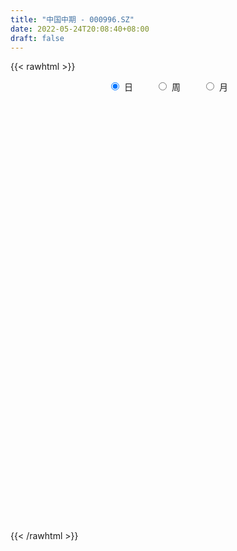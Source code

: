 ```yaml
---
title: "中国中期 - 000996.SZ"
date: 2022-05-24T20:08:40+08:00
draft: false
---
```

{{< rawhtml >}}
    <div style="text-align: center">
        <label style="padding: 1rem;"><input style="margin-right: .5rem" type="radio" name="period" value="D" checked onclick="period_change(this)">日</label>
        <label style="padding: 1rem;"><input style="margin-right: .5rem" type="radio" name="period" value="W" onclick="period_change(this)">周</label>
        <label style="padding: 1rem;"><input style="margin-right: .5rem" type="radio" name="period" value="M" onclick="period_change(this)">月</label>
    </div>
    <div id="chart" style="height: 700px;"></div> 
    <script type="text/javascript">
        const D_v = [53074.8,109442.14,67072.59,40279.0,53779.42,63313.66,44722.83,40126.12,89557.51,143079.53,83732.37,105246.62,86061.58,63185.0,69522.5,80297.69,61523.59,42636.97,53948.25,79685.11,59984.73,55046.34,49019.16,41078.07,39763.21,40412.03,39954.52,51640.1,47013.89,51419.06,49145.96,74205.56,31261.0,38780.96,44175.73,47313.98,41330.63,27945.18,22713.24,27948.52,33249.06,41562.91,29473.5,36004.44,38996.02,30398.49,62675.89,35541.31,32365.46,37067.58,70504.91,63413.61,47067.63,38372.16,32143.52,25616.05,44930.97,54629.89,30209.37,28433.81,28795.6,34007.15,40141.5,40799.16,29371.11,43853.35,60432.84,54214.5,91042.68,54511.53,61901.61,39031.26,43553.63,34893.05,41534.59,49099.29,42207.94,41044.41,96412.55,51598.07,250301.19,159260.26,99640.18,90553.18,125737.95,115235.19,66822.64,72077.86,38003.54,50984.47,64997.7,45103.22,69750.28,57400.43,69465.7,24431.65,42758.3,27871.42,67894.69,44595.2,60244.01,31603.5,28273.51,21747.0,19986.21,37937.36,30032.45,26068.77,20848.09,42215.22,22460.91,43336.52,24125.46,23921.28,21019.17,31214.48,13879.5,17941.42,32964.61,23259.55,24963.74,27134.15,31995.68,27508.77,31750.0,175320.38,77182.57,82062.59,70432.01,54261.4,55339.76,47620.48,49823.28,44588.76,39061.36,58740.26,65749.67,59238.0,58588.75,73278.38,60677.27,41895.55,53798.86,32006.85,54142.75,38828.6,92429.37,51562.04,38345.65,43305.34,63448.21,71990.06,59134.56,85505.91,97926.17,82973.92,52327.68,62719.58,58532.5,70457.22,64022.75,47856.5,71921.27,73081.95,45536.67,74925.58,46368.9,65507.39,65050.71,63274.07,33815.96,53054.5,32689.08,31844.96,68340.0,40644.62,47350.97,30559.86,27435.15,39017.53,27268.17,24545.4,35790.51,35201.2,29987.9,35659.86,30124.81,32623.58,36999.15,25799.5,30187.69,71892.68,37619.34,30726.5,40063.83,43568.06,38283.35,32959.94,31959.5,62155.17,69031.11,35368.71,41673.93,34869.5,42629.05,37979.53,36775.9,36327.65,27750.89,31225.15,22411.0,29047.0,32936.5,39307.0,28982.19,30830.79,39330.42,27236.27,40864.85,35054.71,40885.44,38485.0,33409.01,23813.71,25078.16,30418.92,15530.21,18148.25,27302.95,45180.88,34896.6,64700.54,57595.0,52340.36,49898.44,58718.8,33913.18,24230.44,27033.65,25061.35,34989.93,26422.0,27292.55,24687.23,22965.0,34390.08,28477.4,27820.16,97519.1,96461.65]
const D_histogram = [0.0,0.0223361823,0.0172453146,0.0156129217,0.0174745749,0.0201124562,0.010289207,0.0039960652,0.0129998482,0.0310898249,0.0359867393,0.0514210717,0.0604084051,0.0519825379,0.0272220433,-0.0001589714,-0.0220031672,-0.0353526739,-0.0355775519,-0.0281214666,-0.0321322841,-0.0430468445,-0.0595327953,-0.0708527579,-0.0615872878,-0.0506136114,-0.046049107,-0.0284053019,-0.0232072963,-0.0324114369,-0.0271118364,-0.013575769,-0.0134248306,-0.0139826268,-0.0302397734,-0.0496722301,-0.0527322457,-0.050355147,-0.0458563657,-0.0439881321,-0.0373845866,-0.0248831179,-0.0150271688,-0.0092263254,-0.0113556178,-0.0151269798,0.0026408016,0.0157406962,0.0245540789,0.0288864297,0.0345844462,0.0145956688,-0.0179258085,-0.0482605569,-0.0576555669,-0.0552165739,-0.0389804968,-0.0257079553,-0.0162064286,-0.0139968853,-0.0087836226,0.0050789881,0.0242627422,0.0284899729,0.0332670379,0.0291280114,0.0374200834,0.0344766326,0.0507319372,0.0499731194,0.0403905888,0.0327077428,0.025267429,0.0189497502,0.0123473569,0.0007790632,-0.0037244578,-0.0048316984,0.0122132554,0.0199308161,0.0641099886,0.0897517532,0.0983968238,0.0976257706,0.102257964,0.0932083212,0.077759655,0.0480838168,0.0288056724,0.0023114765,0.0013959494,-0.0076932643,-0.0016281043,0.0027722856,-0.0279311262,-0.0476930814,-0.0722160196,-0.0721076799,-0.0430005543,-0.0335214564,-0.0469761602,-0.0516567582,-0.0491984625,-0.0499405008,-0.0461539569,-0.0351550514,-0.0277901525,-0.0223875426,-0.0139798091,-0.019413646,-0.0191541267,-0.0401849593,-0.0535826355,-0.0479698338,-0.0408373585,-0.0451585567,-0.0397366534,-0.0303161498,-0.0137087297,-0.0010941526,0.0153789476,0.03081919,0.0440942342,0.0539394215,0.0035599037,-0.0404529473,-0.0614832754,-0.068780556,-0.0643782215,-0.0571940782,-0.0510653053,-0.0419738505,-0.030130013,-0.0183895898,-0.0136692899,0.0011127047,0.0207855651,0.0284053813,0.0414081071,0.0461597318,0.0530435504,0.0563147923,0.0621273175,0.0633427771,0.0570015613,0.052508233,0.0563089386,0.0573224856,0.0512999011,0.0391514668,0.0428563745,0.0466333046,0.0354730346,0.0345999057,0.0395032915,0.0425747922,0.0365819334,0.038540197,0.0363571008,0.0379916234,0.0341885606,0.027098765,0.0093243312,0.0042706089,-0.0027656533,0.0008178024,-0.0012575792,-0.010597209,-0.0156798805,-0.0292793729,-0.035312046,-0.05088332,-0.0542701899,-0.0631205825,-0.0913801812,-0.0969302203,-0.108156134,-0.0991302263,-0.0814871443,-0.0540767251,-0.0288779189,-0.0127022196,-0.0074682715,-0.0010534551,-0.0012523107,0.0090948535,0.0133635581,0.017397231,0.0261379,0.025185693,0.0270851651,0.0146562923,0.0142864804,0.0099746991,0.0161589968,0.0272846596,0.0312894118,0.027996958,0.020239542,0.0081295708,-0.0150266748,-0.0234367213,-0.0201953205,-0.0276438543,-0.0541026945,-0.0533140777,-0.0430252294,-0.0291376452,-0.0155705725,-0.0022419334,0.0083291307,0.0070260143,0.013010752,0.018752755,0.018893457,0.0250455837,0.0282042,0.0286185023,0.0342457191,0.0248983028,0.0117037486,-0.0102570552,-0.0103725326,-0.0152732105,-0.0101179143,-0.0135849794,-0.0145855416,-0.0114017466,-0.0127561334,-0.0283420711,-0.0366501921,-0.0781682581,-0.117725415,-0.1300990048,-0.1468254779,-0.1299690643,-0.1060526728,-0.0895722479,-0.0630960813,-0.0379806597,-0.0162245061,0.0080661985,0.0269101775,0.0400147348,0.0493819462,0.060270302,0.0720421044,0.0823099848,0.1068637917,0.1037413102]
const D_fast = [0.0,0.0279202279,0.0271406888,0.0294115264,0.0356418233,0.0433078186,0.0360568712,0.0307627457,0.0430164908,0.0688789236,0.0827725229,0.1110621232,0.1351515579,0.1397213252,0.1217663414,0.0943455839,0.0670005963,0.0448129211,0.0356936551,0.0361193737,0.0240754852,0.0023992138,-0.0289699358,-0.058003088,-0.0641344398,-0.0658141662,-0.0727619386,-0.062219459,-0.0628232774,-0.0801302773,-0.0816086359,-0.0714665107,-0.07467178,-0.0787252329,-0.1025423229,-0.1343928371,-0.1506359141,-0.1608476022,-0.1678129123,-0.1769417117,-0.1796843129,-0.1734036236,-0.1673044668,-0.1638102047,-0.1687784016,-0.1763315085,-0.1579035267,-0.140868458,-0.1259165557,-0.1143625973,-0.1000184694,-0.1163583295,-0.153361259,-0.1957611466,-0.2195700484,-0.2309351987,-0.2244442459,-0.2175986932,-0.2121487736,-0.2134384517,-0.2104210947,-0.195288737,-0.1700392973,-0.1586895733,-0.1455957489,-0.1424527725,-0.1248056797,-0.1191299724,-0.0901916835,-0.0784572215,-0.0779421048,-0.0774480151,-0.0785714717,-0.0801517129,-0.083667267,-0.0950407949,-0.1004754303,-0.1027905955,-0.0826923279,-0.0699920632,-0.0097853935,0.0382943094,0.071538586,0.0951739754,0.1253706598,0.1396230973,0.1436143449,0.1259594609,0.1138827346,0.0879664078,0.087399868,0.0763873383,0.0820454722,0.0871389335,0.0494527401,0.0177675146,-0.0248094286,-0.0427280088,-0.0243710217,-0.023272288,-0.0484710318,-0.0660658193,-0.0759071392,-0.0891343028,-0.096886248,-0.0946761054,-0.0942587446,-0.0944530204,-0.0895402391,-0.0998274875,-0.1043564999,-0.1354335723,-0.1622269074,-0.1686065642,-0.1716834285,-0.1872942659,-0.1918065259,-0.1899650597,-0.1767848221,-0.1644437832,-0.144125946,-0.1209809062,-0.0966823034,-0.0733522607,-0.1228418026,-0.1769678904,-0.2133690374,-0.2378614569,-0.2495536779,-0.2566680541,-0.2633056075,-0.2647076153,-0.2603962811,-0.2532532554,-0.2519502779,-0.2368901072,-0.2120208554,-0.197299694,-0.1739449414,-0.1576533837,-0.1375086775,-0.1201587375,-0.098814383,-0.0817632291,-0.0738540546,-0.0652203247,-0.0473423844,-0.031998216,-0.0251958252,-0.0275563928,-0.0131373915,0.0022978648,0.0000058534,0.0077827009,0.0225619096,0.0362771083,0.0394297328,0.0510230457,0.0579292248,0.0690616531,0.0738057306,0.0734906262,0.0580472752,0.054061205,0.0463335295,0.0501214358,0.0477316594,0.0357427274,0.0267400857,0.0058207501,-0.0090399345,-0.0373320385,-0.0542864558,-0.078916994,-0.130021638,-0.1598042322,-0.1980691794,-0.2138258283,-0.2165545323,-0.2026632944,-0.1846839679,-0.1716838236,-0.1683169433,-0.1621654907,-0.162677424,-0.1500565463,-0.1424469522,-0.1340639716,-0.1187888276,-0.1134446113,-0.104773848,-0.1135386477,-0.1103368395,-0.1121549461,-0.1019308991,-0.0839840714,-0.0721569663,-0.0684501806,-0.0711477111,-0.0812252896,-0.108138204,-0.1224074308,-0.12421486,-0.1385743575,-0.1785588713,-0.191098774,-0.191566233,-0.1849630601,-0.1752886305,-0.1625204748,-0.149867128,-0.1494137408,-0.1401763151,-0.1297461233,-0.1248820571,-0.1124685345,-0.1022588682,-0.0946899403,-0.0805012938,-0.0836241343,-0.0938927514,-0.1184178189,-0.1211264295,-0.12984541,-0.1272195924,-0.1340829023,-0.13872985,-0.1383964916,-0.1429399117,-0.1656113672,-0.1830820362,-0.2441421667,-0.3131306774,-0.3580290184,-0.4114618609,-0.4270977135,-0.4296944901,-0.4356071272,-0.424904981,-0.4092847242,-0.3915846971,-0.3652774429,-0.3397059196,-0.3165976786,-0.2948849806,-0.2689290493,-0.2391467209,-0.2083013442,-0.1570315893,-0.1342187433]
const D_slow = [0.0,0.0055840456,0.0098953742,0.0137986047,0.0181672484,0.0231953624,0.0257676642,0.0267666805,0.0300166425,0.0377890988,0.0467857836,0.0596410515,0.0747431528,0.0877387873,0.0945442981,0.0945045553,0.0890037635,0.080165595,0.071271207,0.0642408404,0.0562077693,0.0454460582,0.0305628594,0.0128496699,-0.002547152,-0.0152005549,-0.0267128316,-0.0338141571,-0.0396159812,-0.0477188404,-0.0544967995,-0.0578907417,-0.0612469494,-0.0647426061,-0.0723025495,-0.084720607,-0.0979036684,-0.1104924552,-0.1219565466,-0.1329535796,-0.1422997263,-0.1485205057,-0.1522772979,-0.1545838793,-0.1574227837,-0.1612045287,-0.1605443283,-0.1566091542,-0.1504706345,-0.1432490271,-0.1346029155,-0.1309539983,-0.1354354505,-0.1475005897,-0.1619144814,-0.1757186249,-0.1854637491,-0.1918907379,-0.1959423451,-0.1994415664,-0.2016374721,-0.200367725,-0.1943020395,-0.1871795463,-0.1788627868,-0.1715807839,-0.1622257631,-0.1536066049,-0.1409236206,-0.1284303408,-0.1183326936,-0.1101557579,-0.1038389007,-0.0991014631,-0.0960146239,-0.0958198581,-0.0967509725,-0.0979588971,-0.0949055833,-0.0899228793,-0.0738953821,-0.0514574438,-0.0268582379,-0.0024517952,0.0231126958,0.0464147761,0.0658546899,0.0778756441,0.0850770622,0.0856549313,0.0860039186,0.0840806026,0.0836735765,0.0843666479,0.0773838663,0.065460596,0.0474065911,0.0293796711,0.0186295325,0.0102491684,-0.0014948716,-0.0144090612,-0.0267086768,-0.039193802,-0.0507322912,-0.059521054,-0.0664685922,-0.0720654778,-0.0755604301,-0.0804138416,-0.0852023732,-0.0952486131,-0.1086442719,-0.1206367304,-0.13084607,-0.1421357092,-0.1520698725,-0.15964891,-0.1630760924,-0.1633496305,-0.1595048936,-0.1518000962,-0.1407765376,-0.1272916822,-0.1264017063,-0.1365149431,-0.151885762,-0.169080901,-0.1851754563,-0.1994739759,-0.2122403022,-0.2227337648,-0.2302662681,-0.2348636655,-0.238280988,-0.2380028118,-0.2328064206,-0.2257050752,-0.2153530485,-0.2038131155,-0.1905522279,-0.1764735298,-0.1609417005,-0.1451060062,-0.1308556159,-0.1177285576,-0.103651323,-0.0893207016,-0.0764957263,-0.0667078596,-0.055993766,-0.0443354398,-0.0354671812,-0.0268172048,-0.0169413819,-0.0062976839,0.0028477995,0.0124828487,0.0215721239,0.0310700298,0.0396171699,0.0463918612,0.048722944,0.0497905962,0.0490991829,0.0493036334,0.0489892386,0.0463399364,0.0424199663,0.035100123,0.0262721115,0.0135512815,-0.0000162659,-0.0157964116,-0.0386414569,-0.0628740119,-0.0899130454,-0.114695602,-0.1350673881,-0.1485865693,-0.1558060491,-0.158981604,-0.1608486718,-0.1611120356,-0.1614251133,-0.1591513999,-0.1558105104,-0.1514612026,-0.1449267276,-0.1386303044,-0.1318590131,-0.12819494,-0.1246233199,-0.1221296451,-0.1180898959,-0.111268731,-0.1034463781,-0.0964471386,-0.0913872531,-0.0893548604,-0.0931115291,-0.0989707095,-0.1040195396,-0.1109305031,-0.1244561768,-0.1377846962,-0.1485410036,-0.1558254149,-0.159718058,-0.1602785414,-0.1581962587,-0.1564397551,-0.1531870671,-0.1484988784,-0.1437755141,-0.1375141182,-0.1304630682,-0.1233084426,-0.1147470128,-0.1085224371,-0.1055965,-0.1081607638,-0.1107538969,-0.1145721995,-0.1171016781,-0.1204979229,-0.1241443083,-0.126994745,-0.1301837783,-0.1372692961,-0.1464318441,-0.1659739087,-0.1954052624,-0.2279300136,-0.2646363831,-0.2971286492,-0.3236418173,-0.3460348793,-0.3618088996,-0.3713040646,-0.3753601911,-0.3733436414,-0.3666160971,-0.3566124134,-0.3442669268,-0.3291993513,-0.3111888252,-0.290611329,-0.2638953811,-0.2379600535]
const D_data = [['2021-05-13', 9.73, 9.65, 9.62, 9.87],['2021-05-14', 9.7, 10.0, 9.65, 10.25],['2021-05-17', 9.91, 9.72, 9.69, 9.91],['2021-05-18', 9.71, 9.76, 9.69, 9.81],['2021-05-19', 9.71, 9.82, 9.64, 9.85],['2021-05-20', 9.73, 9.86, 9.71, 9.95],['2021-05-21', 9.81, 9.7, 9.65, 9.89],['2021-05-24', 9.65, 9.71, 9.63, 9.86],['2021-05-25', 9.7, 9.92, 9.69, 10.1],['2021-05-26', 9.83, 10.13, 9.83, 10.61],['2021-05-27', 10.0, 10.06, 10.0, 10.27],['2021-05-28', 10.13, 10.29, 10.0, 10.34],['2021-05-31', 10.23, 10.33, 10.16, 10.39],['2021-06-01', 10.29, 10.17, 10.11, 10.32],['2021-06-02', 10.15, 9.92, 9.92, 10.23],['2021-06-03', 9.95, 9.77, 9.73, 10.06],['2021-06-04', 9.65, 9.71, 9.64, 9.86],['2021-06-07', 9.68, 9.71, 9.65, 9.83],['2021-06-08', 9.71, 9.82, 9.65, 9.86],['2021-06-09', 10.07, 9.92, 9.88, 10.17],['2021-06-10', 9.82, 9.77, 9.67, 9.88],['2021-06-11', 9.72, 9.62, 9.62, 9.77],['2021-06-15', 9.57, 9.44, 9.44, 9.66],['2021-06-16', 9.32, 9.38, 9.29, 9.44],['2021-06-17', 9.41, 9.58, 9.38, 9.6],['2021-06-18', 9.57, 9.61, 9.47, 9.64],['2021-06-21', 9.62, 9.53, 9.5, 9.68],['2021-06-22', 9.54, 9.72, 9.53, 9.73],['2021-06-23', 9.69, 9.6, 9.58, 9.73],['2021-06-24', 9.61, 9.38, 9.38, 9.63],['2021-06-25', 9.36, 9.52, 9.34, 9.56],['2021-06-28', 9.4, 9.65, 9.35, 9.86],['2021-06-29', 9.6, 9.5, 9.44, 9.6],['2021-06-30', 9.48, 9.47, 9.35, 9.56],['2021-07-01', 9.53, 9.2, 9.2, 9.53],['2021-07-02', 9.15, 9.02, 8.95, 9.25],['2021-07-05', 8.97, 9.11, 8.95, 9.15],['2021-07-06', 9.1, 9.12, 9.06, 9.19],['2021-07-07', 9.03, 9.11, 9.01, 9.15],['2021-07-08', 9.08, 9.04, 8.99, 9.14],['2021-07-09', 9.02, 9.07, 8.94, 9.08],['2021-07-12', 9.14, 9.15, 9.07, 9.2],['2021-07-13', 9.09, 9.14, 9.08, 9.2],['2021-07-14', 9.17, 9.1, 9.06, 9.2],['2021-07-15', 9.11, 8.98, 8.8, 9.11],['2021-07-16', 8.98, 8.91, 8.9, 9.07],['2021-07-19', 9.05, 9.19, 8.9, 9.34],['2021-07-20', 9.1, 9.2, 9.06, 9.27],['2021-07-21', 9.12, 9.2, 9.09, 9.3],['2021-07-22', 9.13, 9.18, 9.06, 9.22],['2021-07-23', 9.18, 9.23, 9.04, 9.34],['2021-07-26', 9.17, 8.87, 8.81, 9.18],['2021-07-27', 8.89, 8.55, 8.53, 8.95],['2021-07-28', 8.55, 8.36, 8.22, 8.6],['2021-07-29', 8.41, 8.45, 8.41, 8.56],['2021-07-30', 8.36, 8.51, 8.34, 8.58],['2021-08-02', 8.44, 8.67, 8.31, 8.73],['2021-08-03', 8.6, 8.66, 8.59, 8.82],['2021-08-04', 8.66, 8.63, 8.6, 8.72],['2021-08-05', 8.62, 8.53, 8.5, 8.63],['2021-08-06', 8.55, 8.55, 8.41, 8.58],['2021-08-09', 8.49, 8.68, 8.42, 8.71],['2021-08-10', 8.67, 8.82, 8.57, 8.84],['2021-08-11', 8.76, 8.69, 8.67, 8.84],['2021-08-12', 8.71, 8.72, 8.66, 8.76],['2021-08-13', 8.69, 8.61, 8.47, 8.69],['2021-08-16', 8.65, 8.78, 8.62, 8.96],['2021-08-17', 8.72, 8.66, 8.66, 8.95],['2021-08-18', 8.62, 8.95, 8.6, 9.05],['2021-08-19', 8.88, 8.8, 8.79, 8.97],['2021-08-20', 8.78, 8.68, 8.51, 8.81],['2021-08-23', 8.68, 8.67, 8.6, 8.75],['2021-08-24', 8.67, 8.64, 8.55, 8.72],['2021-08-25', 8.62, 8.62, 8.53, 8.66],['2021-08-26', 8.62, 8.58, 8.52, 8.74],['2021-08-27', 8.56, 8.46, 8.39, 8.6],['2021-08-30', 8.42, 8.49, 8.37, 8.59],['2021-08-31', 8.48, 8.5, 8.38, 8.53],['2021-09-01', 8.44, 8.76, 8.44, 8.84],['2021-09-02', 8.68, 8.71, 8.64, 8.75],['2021-09-03', 8.97, 9.33, 8.76, 9.58],['2021-09-06', 9.05, 9.34, 9.04, 9.54],['2021-09-07', 9.25, 9.29, 9.17, 9.36],['2021-09-08', 9.28, 9.27, 9.22, 9.42],['2021-09-09', 9.23, 9.43, 9.12, 9.55],['2021-09-10', 9.48, 9.33, 9.31, 9.65],['2021-09-13', 9.23, 9.26, 9.18, 9.41],['2021-09-14', 9.31, 9.02, 9.01, 9.33],['2021-09-15', 9.08, 9.06, 8.97, 9.15],['2021-09-16', 9.05, 8.87, 8.85, 9.14],['2021-09-17', 8.9, 9.13, 8.74, 9.13],['2021-09-22', 9.0, 9.01, 8.89, 9.06],['2021-09-23', 9.06, 9.2, 9.03, 9.31],['2021-09-24', 9.18, 9.22, 9.07, 9.27],['2021-09-27', 9.18, 8.71, 8.7, 9.23],['2021-09-28', 8.72, 8.69, 8.68, 8.8],['2021-09-29', 8.68, 8.47, 8.47, 8.68],['2021-09-30', 8.5, 8.66, 8.48, 8.68],['2021-10-08', 8.71, 9.06, 8.7, 9.09],['2021-10-11', 9.02, 8.89, 8.84, 9.05],['2021-10-12', 8.8, 8.56, 8.48, 8.84],['2021-10-13', 8.59, 8.58, 8.5, 8.66],['2021-10-14', 8.58, 8.62, 8.53, 8.77],['2021-10-15', 8.6, 8.54, 8.52, 8.62],['2021-10-18', 8.6, 8.56, 8.43, 8.6],['2021-10-19', 8.55, 8.65, 8.51, 8.88],['2021-10-20', 8.66, 8.62, 8.61, 8.75],['2021-10-21', 8.62, 8.6, 8.57, 8.72],['2021-10-22', 8.6, 8.65, 8.53, 8.68],['2021-10-25', 8.6, 8.46, 8.34, 8.6],['2021-10-26', 8.45, 8.49, 8.4, 8.52],['2021-10-27', 8.5, 8.13, 8.12, 8.5],['2021-10-28', 8.2, 8.08, 8.01, 8.25],['2021-10-29', 8.08, 8.24, 8.08, 8.28],['2021-11-01', 8.22, 8.24, 8.1, 8.27],['2021-11-02', 8.23, 8.05, 7.99, 8.27],['2021-11-03', 8.05, 8.12, 8.04, 8.12],['2021-11-04', 8.14, 8.16, 8.11, 8.18],['2021-11-05', 8.15, 8.28, 8.1, 8.37],['2021-11-08', 8.23, 8.28, 8.13, 8.37],['2021-11-09', 8.28, 8.39, 8.26, 8.41],['2021-11-10', 8.33, 8.46, 8.33, 8.5],['2021-11-11', 8.47, 8.52, 8.46, 8.62],['2021-11-12', 8.52, 8.56, 8.43, 8.57],['2021-11-15', 7.7, 7.7, 7.7, 7.7],['2021-11-16', 7.49, 7.49, 7.42, 7.67],['2021-11-17', 7.54, 7.54, 7.47, 7.57],['2021-11-18', 7.54, 7.56, 7.52, 7.73],['2021-11-19', 7.5, 7.62, 7.49, 7.64],['2021-11-22', 7.57, 7.61, 7.55, 7.65],['2021-11-23', 7.61, 7.56, 7.5, 7.63],['2021-11-24', 7.56, 7.57, 7.5, 7.6],['2021-11-25', 7.59, 7.6, 7.54, 7.67],['2021-11-26', 7.57, 7.61, 7.52, 7.68],['2021-11-29', 7.51, 7.52, 7.45, 7.57],['2021-11-30', 7.54, 7.66, 7.51, 7.73],['2021-12-01', 7.64, 7.79, 7.6, 7.79],['2021-12-02', 7.82, 7.7, 7.7, 7.83],['2021-12-03', 7.7, 7.82, 7.69, 7.84],['2021-12-06', 7.99, 7.77, 7.71, 7.99],['2021-12-07', 7.81, 7.84, 7.76, 7.92],['2021-12-08', 7.84, 7.84, 7.78, 7.88],['2021-12-09', 7.81, 7.92, 7.81, 8.0],['2021-12-10', 7.89, 7.91, 7.85, 7.96],['2021-12-13', 7.9, 7.83, 7.81, 7.95],['2021-12-14', 7.81, 7.85, 7.76, 7.89],['2021-12-15', 7.85, 7.98, 7.82, 8.2],['2021-12-16', 7.98, 7.99, 7.91, 8.04],['2021-12-17', 7.99, 7.92, 7.92, 8.01],['2021-12-20', 7.91, 7.82, 7.81, 7.98],['2021-12-21', 7.82, 8.02, 7.8, 8.05],['2021-12-22', 8.03, 8.07, 7.98, 8.18],['2021-12-23', 8.07, 7.89, 7.88, 8.1],['2021-12-24', 7.93, 8.01, 7.86, 8.14],['2021-12-27', 7.96, 8.12, 7.94, 8.22],['2021-12-28', 8.1, 8.15, 8.06, 8.28],['2021-12-29', 8.23, 8.06, 8.03, 8.23],['2021-12-30', 8.1, 8.18, 8.06, 8.24],['2021-12-31', 8.19, 8.16, 8.12, 8.23],['2022-01-04', 8.16, 8.24, 8.12, 8.26],['2022-01-05', 8.23, 8.2, 8.08, 8.3],['2022-01-06', 8.2, 8.16, 8.12, 8.24],['2022-01-07', 8.16, 7.98, 7.97, 8.19],['2022-01-10', 7.98, 8.09, 7.77, 8.11],['2022-01-11', 8.11, 8.04, 8.01, 8.18],['2022-01-12', 8.02, 8.17, 8.02, 8.34],['2022-01-13', 8.22, 8.11, 8.09, 8.25],['2022-01-14', 8.09, 7.99, 7.91, 8.15],['2022-01-17', 7.98, 8.0, 7.92, 8.08],['2022-01-18', 8.0, 7.83, 7.78, 8.05],['2022-01-19', 7.81, 7.85, 7.75, 7.91],['2022-01-20', 7.86, 7.64, 7.63, 7.86],['2022-01-21', 7.64, 7.7, 7.6, 7.71],['2022-01-24', 7.68, 7.55, 7.54, 7.68],['2022-01-25', 7.55, 7.14, 7.1, 7.55],['2022-01-26', 7.1, 7.25, 7.1, 7.3],['2022-01-27', 7.21, 7.04, 7.04, 7.24],['2022-01-28', 7.06, 7.19, 7.06, 7.22],['2022-02-07', 7.25, 7.28, 7.19, 7.33],['2022-02-08', 7.26, 7.45, 7.24, 7.46],['2022-02-09', 7.43, 7.51, 7.4, 7.51],['2022-02-10', 7.49, 7.47, 7.4, 7.5],['2022-02-11', 7.41, 7.36, 7.3, 7.49],['2022-02-14', 7.25, 7.38, 7.25, 7.42],['2022-02-15', 7.39, 7.29, 7.29, 7.43],['2022-02-16', 7.35, 7.43, 7.34, 7.45],['2022-02-17', 7.41, 7.38, 7.29, 7.42],['2022-02-18', 7.33, 7.39, 7.28, 7.4],['2022-02-21', 7.34, 7.48, 7.33, 7.48],['2022-02-22', 7.42, 7.38, 7.35, 7.47],['2022-02-23', 7.39, 7.42, 7.33, 7.46],['2022-02-24', 7.37, 7.21, 7.09, 7.47],['2022-02-25', 7.22, 7.32, 7.22, 7.37],['2022-02-28', 7.36, 7.25, 7.18, 7.37],['2022-03-01', 7.26, 7.38, 7.24, 7.39],['2022-03-02', 7.36, 7.49, 7.3, 7.52],['2022-03-03', 7.5, 7.45, 7.43, 7.52],['2022-03-04', 7.44, 7.37, 7.35, 7.5],['2022-03-07', 7.34, 7.29, 7.24, 7.38],['2022-03-08', 7.28, 7.18, 7.08, 7.38],['2022-03-09', 7.17, 6.93, 6.66, 7.22],['2022-03-10', 7.04, 7.0, 6.99, 7.17],['2022-03-11', 6.91, 7.1, 6.8, 7.15],['2022-03-14', 7.08, 6.92, 6.92, 7.1],['2022-03-15', 6.92, 6.54, 6.54, 6.93],['2022-03-16', 6.63, 6.75, 6.47, 6.78],['2022-03-17', 6.8, 6.84, 6.78, 6.98],['2022-03-18', 6.84, 6.9, 6.8, 6.97],['2022-03-21', 6.9, 6.93, 6.83, 6.94],['2022-03-22', 6.92, 6.97, 6.84, 7.01],['2022-03-23', 6.98, 6.98, 6.93, 7.04],['2022-03-24', 6.95, 6.84, 6.82, 6.95],['2022-03-25', 6.84, 6.93, 6.84, 7.0],['2022-03-28', 6.84, 6.95, 6.8, 7.06],['2022-03-29', 6.95, 6.89, 6.88, 7.0],['2022-03-30', 6.95, 6.98, 6.85, 7.03],['2022-03-31', 6.96, 6.97, 6.94, 7.09],['2022-04-01', 6.97, 6.95, 6.89, 6.97],['2022-04-06', 6.94, 7.04, 6.91, 7.14],['2022-04-07', 7.04, 6.85, 6.84, 7.06],['2022-04-08', 6.85, 6.74, 6.68, 6.9],['2022-04-11', 6.71, 6.52, 6.45, 6.74],['2022-04-12', 6.5, 6.71, 6.45, 6.73],['2022-04-13', 6.66, 6.61, 6.59, 6.71],['2022-04-14', 6.66, 6.71, 6.63, 6.78],['2022-04-15', 6.73, 6.58, 6.54, 6.73],['2022-04-18', 6.59, 6.57, 6.48, 6.63],['2022-04-19', 6.56, 6.6, 6.54, 6.63],['2022-04-20', 6.61, 6.52, 6.51, 6.7],['2022-04-21', 6.5, 6.26, 6.2, 6.55],['2022-04-22', 6.22, 6.24, 6.13, 6.33],['2022-04-25', 6.2, 5.62, 5.62, 6.2],['2022-04-26', 5.62, 5.32, 5.31, 5.7],['2022-04-27', 5.33, 5.39, 5.07, 5.4],['2022-04-28', 5.38, 5.11, 5.07, 5.39],['2022-04-29', 5.2, 5.38, 5.12, 5.44],['2022-05-05', 5.42, 5.44, 5.28, 5.48],['2022-05-06', 5.32, 5.33, 5.28, 5.38],['2022-05-09', 5.33, 5.46, 5.31, 5.49],['2022-05-10', 5.39, 5.49, 5.37, 5.54],['2022-05-11', 5.54, 5.5, 5.41, 5.68],['2022-05-12', 5.44, 5.6, 5.43, 5.6],['2022-05-13', 5.59, 5.61, 5.55, 5.64],['2022-05-16', 5.59, 5.6, 5.54, 5.66],['2022-05-17', 5.56, 5.6, 5.5, 5.61],['2022-05-18', 5.59, 5.67, 5.56, 5.73],['2022-05-19', 5.61, 5.75, 5.6, 5.75],['2022-05-20', 5.75, 5.81, 5.72, 5.83],['2022-05-23', 5.84, 6.12, 5.8, 6.38],['2022-05-24', 6.32, 5.88, 5.84, 6.33]]
const W_v = [395965.62,537903.65,612299.0699999999,373636.09,539517.6,526795.01,886924.03,732607.55,811292.1899999999,2019123.9799999997,1043177.25,875404.73,404502.45,367599.46,383312.48,261572.95,383048.41,636056.33,585850.2100000001,723439.76,1009665.08,865422.48,811974.48,720089.04,860094.71,989243.1000000001,1267061.1400000001,1372158.46,868207.1499999999,658393.62,635958.8999999999,547350.3899999999,309567.68,717249.96,854900.1200000001,1089275.22,1338138.29,1055897.29,357500.46,811074.0700000001,566335.34,414277.1,201054.83,309873.49,241505.1,290499.27,453675.93,496833.4,355824.92,431072.27,341439.3,392969.56,344435.2600000001,314464.1799999999,1167776.3900000001,573196.36,586185.83,627772.3099999999,430171.1800000001,296123.56,246831.06,190484.2,436391.86,252231.76,311365.66,392424.49,596426.15,466740.04,1216282.3700000001,1239390.96,1262121.8500000001,652552.71,1236163.05,485970.67,448042.92,451888.25,373901.23,447681.5,579169.16,13256.9,812105.39,753526.88,1223830.46,2049151.8,2184883.54,1503715.5899999999,1027258.5700000001,944590.6500000001,1685934.0,2176054.5899999999,1679382.74,2396034.2599999998,392489.62,1113869.5899999999,839354.11,791731.9700000001,636216.5599999999,434170.31,700662.3199999999,737657.62,630868.37,704122.65,371631.69,258524.05,355392.92,286068.08,337351.76,358609.9500000001,467608.09,494349.29,703785.1100000001,819183.14,1314663.71,590165.27,275358.08,584377.1000000001,718540.0600000001,415797.89,434189.05,522670.14,459532.21,496244.67,360044.19,510086.7599999999,430594.22,640015.3400000001,367920.8199999999,385082.58,593557.02,563295.5699999999,359802.65,508648.33,358065.18,770232.8200000001,640170.34,628107.9299999999,485663.61,469418.11,338933.3,279705.9,319037.04,324646.81,319691.98,315888.69,189329.77,321511.86,260251.39,207787.84,777029.79,538353.15,662509.24,447330.84,968538.1900000001,2007602.99,1970025.9099999997,965532.8300000001,539542.2999999999,1545700.0499999998,733552.9500000001,565102.49,403891.78,414893.23,362334.21,331878.53,294972.91,139219.4,67598.52,277288.49,238062.4,213683.32,554723.38,448218.83,441440.5599999999,390694.11,712220.34,378509.0600000001,365104.74,308614.33,254875.97,422211.6,242968.06,12481.67,1497994.9100000001,560879.73,320716.33,817051.1599999999,981399.7899999999,508021.0,788884.16,890107.6899999999,558931.12,318339.05,536226.66,879469.64,526384.51,267713.93,405485.34,269167.5,461742.15,360590.36,291301.4,170272.47,239173.53,235737.23,153186.63,176435.36,238155.15,206612.97,186999.64,188172.27,322103.16,208111.82,481564.16,590426.76,292886.21,172253.93,164527.07,67894.69,186463.22,134872.88,156059.39,117019.18,134861.89,436747.55,251633.68,281378.04,261656.91,275308.41,323384.08,354479.85,254257.74,305420.49,247884.32,218740.41,154056.76,163597.35,202498.36,185601.68,240188.42,188581.63,143370.54,165686.67,116805.0,151204.8,141058.89,283253.14,58143.62,140799.48,138339.87,193980.75]
const W_histogram = [0.0,-0.0491396011,-0.0989493787,-0.1131573881,-0.0791592942,-0.1078076241,-0.021449794,0.0469978677,0.0947809361,0.2730333954,0.3335564931,0.297210845,0.2537081234,0.2150798388,0.1146711346,0.0462740855,-0.0062367798,0.0299194485,-0.0187973991,0.0235608282,0.032022407,-0.0176544006,-0.0073148784,-0.0039178141,0.0268675337,0.0667625053,0.0897020346,0.1069890104,0.1080958343,-0.014838583,-0.1656453904,-0.1877928367,-0.1589807196,-0.115330581,-0.0114369477,0.0903343937,0.0320722183,-0.087776873,-0.1772033907,-0.18184308,-0.2890356267,-0.3087240632,-0.3050160587,-0.3020972208,-0.2825448942,-0.2842186627,-0.2620849345,-0.2007031817,-0.1934248372,-0.3348699442,-0.3928753744,-0.4431476731,-0.4338734836,-0.3906030517,-0.2380577484,-0.1680649116,-0.0701374846,-0.019025285,-0.0260572288,-0.0346432408,-0.0213380785,-0.0166588028,0.0430333885,0.0714380537,-0.0120406201,-0.0884899335,-0.0867628406,-0.014231072,0.0810409499,0.1962360995,0.2370224412,0.2789084286,0.2944015189,0.2510255738,0.2190402531,0.1424031804,0.1454949229,0.1355241451,0.1514031921,0.2186829926,0.2228951891,0.2953390283,0.3965057265,0.5005338411,0.6603880732,0.6602768281,0.6936966954,0.6356720096,0.7931496454,0.7948392543,0.8584424639,0.6575326797,0.4357962722,0.2524799665,-0.004934748,-0.1261707487,-0.2504979287,-0.4060502966,-0.4304190109,-0.3658386558,-0.3584628942,-0.3073776006,-0.3310671512,-0.3338955173,-0.3412463366,-0.3592031034,-0.4062981649,-0.4267802269,-0.37620487,-0.3422363238,-0.2252271238,-0.1243314388,0.0016639934,-0.1644365937,-0.309253204,-0.3418119709,-0.3404526281,-0.3318074327,-0.313187132,-0.280918799,-0.3100705093,-0.2842249593,-0.2297206653,-0.1404419521,-0.0579780609,0.0096419159,0.0312061027,0.0731178116,0.109464806,0.121023784,0.0574520844,-0.0404358302,-0.083771269,-0.0183376657,-0.0387277631,0.0133292788,-0.003645424,-0.0457589671,-0.0579210814,-0.0754295373,-0.06201405,-0.0597722557,-0.0651533777,-0.0519074521,-0.0199043998,0.0088212598,0.0071633424,0.0082301774,0.0721951082,0.1095243417,0.1668811228,0.1810732054,0.2404441297,0.3538280593,0.350726332,0.2956748787,0.2740919927,0.3352582131,0.3026442009,0.2575809901,0.2007464818,0.1333121797,0.0528926545,0.0022527764,-0.0513230166,-0.1063661836,-0.1145288237,-0.1085731403,-0.1091493511,-0.1358768297,-0.0739000116,-0.0327958662,0.023778172,0.0532051778,0.1047963767,0.0882024113,0.0199675083,-0.0388128593,-0.0533977658,-0.1115095044,-0.1699900165,-0.0969750775,-0.0070510093,0.0351666385,0.0866710368,0.1162098151,0.1486747536,0.1566823148,0.1881505371,0.2188432884,0.1729137466,0.1556390997,0.1524083819,0.1629075299,0.1096148263,0.0469622554,0.0116147178,-0.0328718219,-0.023881811,-0.0564572404,-0.0819780921,-0.0964471681,-0.1081163029,-0.1433375966,-0.1560481584,-0.167029165,-0.1453373055,-0.1703429669,-0.1744172209,-0.1634846099,-0.142708301,-0.1350331428,-0.0661028551,-0.0177631843,0.0024135945,0.0223823394,-0.0003585971,0.0125887575,-0.0115148232,-0.0173462901,-0.0445651042,-0.0549427166,-0.0387791134,-0.0845964777,-0.1073172499,-0.1000859814,-0.0818904326,-0.0626952943,-0.0386315652,-0.0088606491,0.0018871468,0.0122692571,0.0027046522,-0.0329068255,-0.0395061532,-0.0364197102,-0.0337229685,-0.0236768708,-0.0299186601,-0.0415067493,-0.0410656641,-0.0336526275,-0.0368596719,-0.043280165,-0.0627667479,-0.1224635108,-0.1522624059,-0.1403529235,-0.1077112731,-0.0718370314]
const W_fast = [0.0,-0.0614245014,-0.1359716236,-0.17846898,-0.1642607097,-0.2198609456,-0.1388655641,-0.0586684354,0.012809867,0.2593206752,0.4032328961,0.4411899593,0.4611142686,0.4762559437,0.4045150231,0.3476864953,0.2936164352,0.3372525255,0.2838363282,0.3320847625,0.348551943,0.2944615353,0.3029723379,0.3053899487,0.3428921799,0.3994777778,0.4448428158,0.4888770442,0.5170078266,0.3903637635,0.1981456085,0.1290499531,0.1181168903,0.1329343836,0.23396878,0.3583237199,0.308079599,0.1662862895,0.0325589241,-0.0175415352,-0.1969929886,-0.2938624408,-0.3664084511,-0.4390139184,-0.4900978153,-0.5628262495,-0.6062137549,-0.5950077976,-0.6360856624,-0.8612482554,-1.0174725292,-1.1785317461,-1.2777259275,-1.3321062585,-1.2390753924,-1.2110987834,-1.1307057276,-1.0843498493,-1.0978961003,-1.1151429225,-1.1071722798,-1.1066577048,-1.0362071664,-0.9899429877,-1.0764318166,-1.1750036133,-1.1949672306,-1.12599323,-1.0104609706,-0.8462067962,-0.7461648442,-0.6345517496,-0.5454582796,-0.5260778312,-0.5033030886,-0.5443393662,-0.504873893,-0.4809636345,-0.4272337894,-0.3052832409,-0.2453472471,-0.0990686508,0.101224479,0.3303860539,0.6553373043,0.8202952662,1.0271393074,1.1280326239,1.4837976711,1.6841970935,1.9624109192,1.9258843049,1.8130969654,1.6929006514,1.4342522498,1.2814735619,1.0945218998,0.8374569577,0.7054834907,0.6786041819,0.5963642199,0.5706051133,0.464148775,0.3778465295,0.2851841261,0.1774265835,0.0287569807,-0.098420138,-0.1418959986,-0.1934865334,-0.1327841143,-0.062971289,0.0634401416,-0.143769594,-0.3658995053,-0.4839112649,-0.5676650792,-0.6419717419,-0.7016482242,-0.7396095909,-0.8462789285,-0.8914896183,-0.8944154908,-0.8402472656,-0.7722778895,-0.7022474338,-0.6728817213,-0.6126905595,-0.5489773636,-0.5071624397,-0.5563711181,-0.6643679903,-0.7286462463,-0.6677970595,-0.6978690976,-0.6424797361,-0.6603657948,-0.7139190797,-0.7405614644,-0.7769273046,-0.7790153298,-0.7917165994,-0.8133860658,-0.8131170032,-0.7860900509,-0.7551590764,-0.7550261581,-0.7519017788,-0.669888071,-0.6051777521,-0.5061006902,-0.4466403063,-0.3271583496,-0.1253174051,-0.0407375495,-0.0218702831,0.0250698292,0.1700506028,0.2130976408,0.2324296775,0.2257817897,0.1916755325,0.124479171,0.074402487,0.0079959398,-0.0736387731,-0.1104336191,-0.1316212208,-0.1594847694,-0.2201814554,-0.1766796402,-0.1437744613,-0.0812558801,-0.0385275799,0.0392627132,0.0447193506,-0.0185236753,-0.0870072578,-0.1149416057,-0.2009307205,-0.3019087366,-0.2531375671,-0.1649762511,-0.1139669438,-0.0407947862,0.0177964459,0.0874300728,0.1346082127,0.2131140692,0.2985176426,0.2958165375,0.3174516655,0.3523230432,0.4035490736,0.3776600766,0.3267480696,0.2943042115,0.2415997162,0.2446192744,0.1979295349,0.1519141602,0.1133332921,0.0746350817,0.0035793888,-0.0481432127,-0.1008815105,-0.1155239774,-0.1831153804,-0.2307939398,-0.2607324812,-0.2756332475,-0.301716375,-0.2493118011,-0.2054129264,-0.184632749,-0.1590684192,-0.181899005,-0.1658044611,-0.1927867476,-0.2029547869,-0.2413148771,-0.2654281686,-0.2589593438,-0.3259258275,-0.3754759122,-0.393266139,-0.3955431984,-0.3920218837,-0.3776160458,-0.350060292,-0.3388407095,-0.3253912849,-0.3342797267,-0.3781179108,-0.3945937768,-0.4006122613,-0.4063462618,-0.4022193818,-0.415940836,-0.4379056126,-0.4477309434,-0.4487310637,-0.4611530261,-0.4783935604,-0.5135718303,-0.6038844709,-0.6717489675,-0.6949277159,-0.6892138839,-0.6712989]
const W_slow = [0.0,-0.0122849003,-0.0370222449,-0.065311592,-0.0851014155,-0.1120533215,-0.11741577,-0.1056663031,-0.0819710691,-0.0137127202,0.069676403,0.1439791143,0.2074061451,0.2611761049,0.2898438885,0.3014124099,0.2998532149,0.307333077,0.3026337273,0.3085239343,0.3165295361,0.3121159359,0.3102872163,0.3093077628,0.3160246462,0.3327152725,0.3551407812,0.3818880338,0.4089119923,0.4052023466,0.363790999,0.3168427898,0.2770976099,0.2482649646,0.2454057277,0.2679893261,0.2760073807,0.2540631625,0.2097623148,0.1643015448,0.0920426381,0.0148616223,-0.0613923923,-0.1369166975,-0.2075529211,-0.2786075868,-0.3441288204,-0.3943046158,-0.4426608252,-0.5263783112,-0.6245971548,-0.7353840731,-0.843852444,-0.9415032069,-1.001017644,-1.0430338719,-1.060568243,-1.0653245643,-1.0718388715,-1.0804996817,-1.0858342013,-1.089998902,-1.0792405549,-1.0613810415,-1.0643911965,-1.0865136798,-1.10820439,-1.111762158,-1.0915019205,-1.0424428956,-0.9831872853,-0.9134601782,-0.8398597985,-0.777103405,-0.7223433417,-0.6867425466,-0.6503688159,-0.6164877796,-0.5786369816,-0.5239662334,-0.4682424362,-0.3944076791,-0.2952812475,-0.1701477872,-0.0050507689,0.1600184381,0.333442612,0.4923606143,0.6906480257,0.8893578393,1.1039684552,1.2683516252,1.3773006932,1.4404206848,1.4391869978,1.4076443107,1.3450198285,1.2435072543,1.1359025016,1.0444428377,0.9548271141,0.877982714,0.7952159262,0.7117420468,0.6264304627,0.5366296868,0.4350551456,0.3283600889,0.2343088714,0.1487497904,0.0924430095,0.0613601498,0.0617761481,0.0206669997,-0.0566463013,-0.142099294,-0.227212451,-0.3101643092,-0.3884610922,-0.4586907919,-0.5362084193,-0.6072646591,-0.6646948254,-0.6998053134,-0.7142998287,-0.7118893497,-0.704087824,-0.6858083711,-0.6584421696,-0.6281862236,-0.6138232025,-0.6239321601,-0.6448749773,-0.6494593937,-0.6591413345,-0.6558090148,-0.6567203708,-0.6681601126,-0.682640383,-0.7014977673,-0.7170012798,-0.7319443437,-0.7482326881,-0.7612095511,-0.7661856511,-0.7639803362,-0.7621895005,-0.7601319562,-0.7420831791,-0.7147020937,-0.672981813,-0.6277135117,-0.5676024793,-0.4791454644,-0.3914638814,-0.3175451618,-0.2490221636,-0.1652076103,-0.0895465601,-0.0251513126,0.0250353079,0.0583633528,0.0715865164,0.0721497106,0.0593189564,0.0327274105,0.0040952046,-0.0230480805,-0.0503354183,-0.0843046257,-0.1027796286,-0.1109785951,-0.1050340521,-0.0917327577,-0.0655336635,-0.0434830607,-0.0384911836,-0.0481943985,-0.0615438399,-0.089421216,-0.1319187201,-0.1561624895,-0.1579252418,-0.1491335822,-0.127465823,-0.0984133693,-0.0612446808,-0.0220741021,0.0249635321,0.0796743542,0.1229027909,0.1618125658,0.1999146613,0.2406415437,0.2680452503,0.2797858142,0.2826894936,0.2744715382,0.2685010854,0.2543867753,0.2338922523,0.2097804603,0.1827513845,0.1469169854,0.1079049458,0.0661476545,0.0298133281,-0.0127724136,-0.0563767188,-0.0972478713,-0.1329249465,-0.1666832322,-0.183208946,-0.1876497421,-0.1870463435,-0.1814507586,-0.1815404079,-0.1783932185,-0.1812719243,-0.1856084969,-0.1967497729,-0.2104854521,-0.2201802304,-0.2413293498,-0.2681586623,-0.2931801576,-0.3136527658,-0.3293265894,-0.3389844807,-0.3411996429,-0.3407278562,-0.337660542,-0.3369843789,-0.3452110853,-0.3550876236,-0.3641925511,-0.3726232933,-0.378542511,-0.386022176,-0.3963988633,-0.4066652793,-0.4150784362,-0.4242933542,-0.4351133954,-0.4508050824,-0.4814209601,-0.5194865616,-0.5545747925,-0.5815026107,-0.5994618686]
const W_data = [['2017-07-07', 12.6546, 13.35, 12.5814, 13.5],['2017-07-14', 13.2, 12.58, 12.56, 13.84],['2017-07-21', 12.5, 12.24, 11.03, 12.91],['2017-07-28', 12.22, 12.42, 12.1, 12.68],['2017-08-04', 12.3, 12.99, 12.19, 13.1],['2017-08-11', 12.85, 12.13, 12.13, 13.5],['2017-08-18', 12.17, 13.66, 12.17, 14.14],['2017-08-25', 13.58, 13.85, 13.4, 14.29],['2017-09-01', 13.83, 13.95, 13.7, 14.56],['2017-09-08', 13.86, 16.34, 13.8, 16.86],['2017-09-15', 16.0, 15.76, 15.53, 16.26],['2017-09-22', 16.28, 14.88, 14.71, 16.35],['2017-09-29', 14.8, 14.82, 14.26, 15.1],['2017-10-13', 15.0, 14.88, 14.7, 15.1],['2017-10-20', 14.91, 13.9, 13.42, 15.03],['2017-10-27', 13.87, 13.95, 13.77, 14.19],['2017-11-03', 13.95, 13.88, 13.15, 14.07],['2017-11-10', 13.8, 15.0, 13.71, 15.38],['2017-11-17', 14.84, 13.95, 13.45, 15.13],['2017-11-24', 13.76, 15.12, 13.38, 15.26],['2017-12-01', 14.95, 14.9, 14.57, 15.65],['2017-12-08', 15.1, 14.11, 13.15, 15.56],['2017-12-15', 14.11, 14.79, 13.57, 14.96],['2017-12-22', 14.52, 14.78, 14.4, 15.17],['2017-12-29', 14.58, 15.27, 13.74, 15.58],['2018-01-05', 15.1, 15.66, 15.05, 16.13],['2018-01-12', 15.44, 15.73, 15.19, 16.46],['2018-01-19', 15.77, 15.9, 15.06, 16.95],['2018-01-26', 15.64, 15.89, 15.48, 16.54],['2018-02-02', 15.71, 14.1, 13.21, 15.73],['2018-02-09', 13.71, 12.99, 11.33, 14.11],['2018-02-14', 14.0, 14.04, 13.63, 14.29],['2018-02-23', 14.19, 14.6, 14.03, 14.85],['2018-03-02', 14.68, 14.91, 14.34, 15.45],['2018-03-09', 14.9, 16.05, 14.86, 16.28],['2018-03-16', 16.3, 16.65, 15.41, 16.76],['2018-03-23', 16.8, 14.85, 14.1, 17.42],['2018-03-30', 14.79, 13.61, 13.28, 15.27],['2018-04-04', 13.54, 13.35, 13.27, 13.78],['2018-04-13', 13.35, 14.04, 12.75, 14.36],['2018-04-20', 13.86, 12.28, 12.19, 13.87],['2018-04-27', 12.28, 12.8, 12.26, 13.26],['2018-05-04', 12.78, 12.8, 12.54, 13.08],['2018-05-11', 12.89, 12.55, 12.5, 13.01],['2018-05-18', 12.55, 12.56, 12.23, 12.63],['2018-05-25', 12.62, 12.08, 12.0, 12.76],['2018-06-01', 12.0, 12.17, 11.52, 12.5],['2018-06-08', 12.1, 12.65, 12.02, 12.94],['2018-06-15', 12.44, 11.94, 11.81, 12.77],['2018-06-22', 11.63, 9.43, 8.74, 11.72],['2018-06-29', 9.55, 9.56, 8.79, 9.65],['2018-07-06', 9.54, 8.93, 8.55, 9.65],['2018-07-13', 9.16, 9.1, 8.72, 9.45],['2018-07-20', 9.3, 9.21, 8.8, 9.31],['2018-07-27', 9.14, 10.72, 9.05, 10.95],['2018-08-03', 10.55, 9.98, 9.96, 10.68],['2018-08-10', 10.0, 10.54, 9.9, 10.7],['2018-08-17', 10.39, 10.17, 10.1, 10.9],['2018-08-24', 10.0, 9.39, 9.19, 10.13],['2018-08-31', 9.46, 9.15, 9.08, 9.73],['2018-09-07', 9.24, 9.26, 9.02, 9.45],['2018-09-14', 9.18, 9.03, 8.87, 9.22],['2018-09-21', 9.1, 9.75, 9.04, 9.79],['2018-09-28', 9.63, 9.49, 9.43, 9.75],['2018-10-12', 9.29, 7.81, 7.52, 9.29],['2018-10-19', 7.79, 7.27, 6.79, 7.89],['2018-10-26', 7.31, 7.82, 7.3, 8.19],['2018-11-02', 7.81, 8.71, 7.6, 8.71],['2018-11-09', 8.7, 9.32, 8.61, 9.58],['2018-11-16', 9.2, 10.1, 9.06, 10.5],['2018-11-23', 9.94, 9.62, 9.62, 10.9],['2018-11-30', 9.49, 9.93, 9.4, 10.2],['2018-12-07', 10.92, 9.86, 9.76, 11.98],['2018-12-14', 9.72, 9.15, 9.12, 9.88],['2018-12-21', 9.09, 9.17, 9.09, 9.68],['2018-12-28', 9.15, 8.36, 8.21, 9.26],['2019-01-04', 8.46, 9.18, 8.34, 9.34],['2019-01-11', 9.15, 9.02, 8.83, 9.19],['2019-01-18', 9.4, 9.39, 9.12, 9.87],['2019-01-25', 10.33, 10.33, 10.33, 10.33],['2019-02-01', 11.3, 9.84, 9.3, 11.3],['2019-02-15', 9.84, 11.05, 9.78, 11.11],['2019-02-22', 10.85, 12.11, 10.71, 12.11],['2019-03-01', 12.51, 13.03, 12.03, 13.92],['2019-03-08', 13.09, 14.9, 12.65, 16.25],['2019-03-15', 14.73, 13.87, 13.08, 15.68],['2019-03-22', 13.76, 14.96, 13.52, 15.5],['2019-03-29', 14.78, 14.34, 13.36, 15.59],['2019-04-04', 14.24, 17.97, 14.24, 17.97],['2019-04-12', 17.9, 17.2, 15.8, 17.95],['2019-04-19', 17.5, 18.96, 15.44, 18.96],['2019-04-26', 20.0, 16.05, 15.8, 20.86],['2019-04-30', 15.83, 15.27, 14.51, 16.02],['2019-05-10', 14.51, 15.13, 13.73, 15.78],['2019-05-17', 14.84, 13.31, 13.09, 14.98],['2019-05-24', 13.39, 14.14, 12.6, 14.38],['2019-05-31', 14.01, 13.48, 13.43, 14.86],['2019-06-06', 13.43, 12.25, 12.07, 13.69],['2019-06-14', 12.36, 13.24, 12.16, 13.76],['2019-06-21', 13.05, 14.3, 12.8, 14.36],['2019-06-28', 14.05, 13.63, 13.47, 14.24],['2019-07-05', 14.05, 14.2, 13.71, 14.78],['2019-07-12', 13.94, 13.2, 12.96, 14.07],['2019-07-19', 13.15, 13.23, 12.97, 13.52],['2019-07-26', 13.35, 12.97, 12.29, 13.35],['2019-08-02', 12.98, 12.57, 12.33, 13.19],['2019-08-09', 12.47, 11.79, 11.33, 12.62],['2019-08-16', 11.96, 11.66, 11.11, 12.29],['2019-08-23', 11.72, 12.35, 11.7, 12.44],['2019-08-30', 11.95, 12.11, 11.9, 12.87],['2019-09-06', 11.96, 13.35, 11.96, 13.48],['2019-09-12', 13.6, 13.61, 13.32, 14.5],['2019-09-20', 13.73, 14.5, 13.47, 15.1],['2019-09-27', 14.28, 10.67, 10.67, 14.3],['2019-09-30', 9.79, 9.9, 9.79, 10.36],['2019-10-11', 9.78, 10.55, 9.71, 10.76],['2019-10-18', 10.9, 10.59, 10.51, 11.45],['2019-10-25', 10.55, 10.4, 10.11, 10.75],['2019-11-01', 10.38, 10.29, 9.91, 11.08],['2019-11-08', 10.27, 10.3, 9.64, 10.5],['2019-11-15', 10.3, 9.23, 9.21, 10.45],['2019-11-22', 9.28, 9.59, 9.24, 9.97],['2019-11-29', 9.62, 9.87, 9.34, 9.98],['2019-12-06', 9.91, 10.45, 9.81, 10.64],['2019-12-13', 10.69, 10.65, 10.33, 10.75],['2019-12-20', 10.75, 10.75, 10.71, 11.43],['2019-12-27', 10.81, 10.33, 10.29, 10.81],['2020-01-03', 10.28, 10.7, 9.91, 10.8],['2020-01-10', 10.6, 10.82, 10.46, 11.29],['2020-01-17', 10.8, 10.64, 10.46, 11.05],['2020-01-23', 10.57, 9.54, 9.3, 10.64],['2020-02-07', 8.59, 8.59, 7.73, 8.65],['2020-02-14', 8.56, 8.75, 8.55, 8.93],['2020-02-21', 8.9, 10.04, 8.87, 10.59],['2020-02-28', 10.14, 8.97, 8.92, 10.3],['2020-03-06', 9.2, 9.86, 9.19, 10.18],['2020-03-13', 9.69, 9.0, 8.65, 9.8],['2020-03-20', 9.14, 8.41, 8.02, 9.23],['2020-03-27', 8.22, 8.5, 8.09, 8.69],['2020-04-03', 8.36, 8.2, 8.1, 8.49],['2020-04-10', 8.35, 8.42, 8.31, 8.93],['2020-04-17', 8.4, 8.17, 8.04, 8.44],['2020-04-24', 8.17, 7.91, 7.89, 8.41],['2020-04-30', 8.03, 8.01, 7.45, 8.2],['2020-05-08', 7.95, 8.23, 7.89, 8.32],['2020-05-15', 8.22, 8.24, 7.9, 8.68],['2020-05-22', 8.29, 7.83, 7.6, 8.29],['2020-05-29', 7.75, 7.76, 7.68, 8.02],['2020-06-05', 7.83, 8.65, 7.8, 8.83],['2020-06-12', 8.56, 8.56, 8.25, 8.8],['2020-06-19', 8.55, 9.08, 8.42, 9.35],['2020-06-24', 9.08, 8.78, 8.76, 9.49],['2020-07-03', 8.65, 9.63, 8.49, 9.98],['2020-07-10', 9.82, 10.94, 9.6, 11.6],['2020-07-17', 10.79, 10.0, 9.6, 12.5],['2020-07-24', 10.17, 9.4, 9.29, 10.55],['2020-07-31', 9.34, 9.8, 9.21, 9.92],['2020-08-07', 9.83, 11.16, 9.83, 11.78],['2020-08-14', 11.01, 10.3, 10.1, 11.16],['2020-08-21', 10.31, 10.15, 9.94, 10.9],['2020-08-28', 10.25, 9.91, 9.45, 10.25],['2020-09-04', 9.96, 9.58, 9.22, 10.04],['2020-09-11', 9.51, 9.1, 8.78, 9.67],['2020-09-18', 9.04, 9.15, 8.69, 9.19],['2020-09-25', 9.23, 8.82, 8.69, 9.33],['2020-09-30', 8.82, 8.45, 8.39, 8.9],['2020-10-09', 8.58, 8.78, 8.58, 8.85],['2020-10-16', 8.94, 8.86, 8.8, 9.23],['2020-10-23', 9.0, 8.7, 8.65, 9.12],['2020-10-30', 8.64, 8.19, 8.17, 8.69],['2020-11-06', 8.25, 9.3, 8.12, 9.36],['2020-11-13', 9.3, 9.26, 9.0, 9.65],['2020-11-20', 9.26, 9.7, 9.13, 9.88],['2020-11-27', 9.65, 9.61, 9.31, 9.98],['2020-12-04', 9.63, 10.16, 9.4, 10.64],['2020-12-11', 10.06, 9.47, 9.27, 10.09],['2020-12-18', 9.36, 8.63, 8.39, 9.47],['2020-12-25', 8.59, 8.39, 8.23, 8.78],['2020-12-31', 8.42, 8.7, 8.27, 8.83],['2021-01-08', 8.67, 7.88, 7.72, 8.79],['2021-01-15', 7.8, 7.43, 7.31, 7.89],['2021-01-29', 8.17, 8.99, 8.17, 8.99],['2021-02-05', 9.89, 9.58, 8.7, 10.52],['2021-02-10', 8.92, 9.33, 8.63, 9.49],['2021-02-19', 9.34, 9.73, 9.25, 9.92],['2021-02-26', 9.63, 9.74, 9.38, 10.15],['2021-03-05', 9.45, 10.04, 9.19, 10.44],['2021-03-12', 9.89, 9.96, 9.2, 10.14],['2021-03-19', 9.75, 10.5, 9.5, 10.85],['2021-03-26', 10.49, 10.83, 10.21, 11.15],['2021-04-02', 10.45, 10.0, 9.78, 10.56],['2021-04-09', 9.91, 10.34, 9.86, 10.49],['2021-04-16', 10.21, 10.61, 9.73, 10.82],['2021-04-23', 10.52, 10.96, 10.45, 11.54],['2021-04-30', 10.89, 10.19, 10.1, 11.06],['2021-05-07', 10.02, 9.86, 9.76, 10.85],['2021-05-14', 9.61, 10.0, 9.44, 10.25],['2021-05-21', 9.91, 9.7, 9.64, 9.95],['2021-05-28', 9.65, 10.29, 9.63, 10.61],['2021-06-04', 10.23, 9.71, 9.64, 10.39],['2021-06-11', 9.68, 9.62, 9.62, 10.17],['2021-06-18', 9.57, 9.61, 9.29, 9.66],['2021-06-25', 9.62, 9.52, 9.34, 9.73],['2021-07-02', 9.4, 9.02, 8.95, 9.86],['2021-07-09', 8.97, 9.07, 8.94, 9.19],['2021-07-16', 9.14, 8.91, 8.8, 9.2],['2021-07-23', 9.05, 9.23, 8.9, 9.34],['2021-07-30', 9.17, 8.51, 8.22, 9.18],['2021-08-06', 8.44, 8.55, 8.31, 8.82],['2021-08-13', 8.49, 8.61, 8.42, 8.84],['2021-08-20', 8.65, 8.68, 8.51, 9.05],['2021-08-27', 8.68, 8.46, 8.39, 8.75],['2021-09-03', 8.42, 9.33, 8.37, 9.58],['2021-09-10', 9.05, 9.33, 9.04, 9.65],['2021-09-17', 9.23, 9.13, 8.74, 9.41],['2021-09-24', 9.0, 9.22, 8.89, 9.31],['2021-09-30', 9.18, 8.66, 8.47, 9.23],['2021-10-08', 8.71, 9.06, 8.7, 9.09],['2021-10-15', 9.02, 8.54, 8.48, 9.05],['2021-10-22', 8.6, 8.65, 8.43, 8.88],['2021-10-29', 8.6, 8.24, 8.01, 8.6],['2021-11-05', 8.22, 8.28, 7.99, 8.37],['2021-11-12', 8.23, 8.56, 8.13, 8.62],['2021-11-19', 7.7, 7.62, 7.42, 7.73],['2021-11-26', 7.57, 7.61, 7.5, 7.68],['2021-12-03', 7.51, 7.82, 7.45, 7.84],['2021-12-10', 7.99, 7.91, 7.71, 8.0],['2021-12-17', 7.9, 7.92, 7.76, 8.2],['2021-12-24', 7.91, 8.01, 7.8, 8.18],['2021-12-31', 7.96, 8.16, 7.94, 8.28],['2022-01-07', 8.16, 7.98, 7.97, 8.3],['2022-01-14', 7.98, 7.99, 7.77, 8.34],['2022-01-21', 7.98, 7.7, 7.6, 8.08],['2022-01-28', 7.68, 7.19, 7.04, 7.68],['2022-02-11', 7.25, 7.36, 7.19, 7.51],['2022-02-18', 7.25, 7.39, 7.25, 7.45],['2022-02-25', 7.34, 7.32, 7.09, 7.48],['2022-03-04', 7.36, 7.37, 7.18, 7.52],['2022-03-11', 7.34, 7.1, 6.66, 7.38],['2022-03-18', 7.08, 6.9, 6.47, 7.1],['2022-03-25', 6.9, 6.93, 6.82, 7.04],['2022-04-01', 6.84, 6.95, 6.8, 7.09],['2022-04-08', 6.94, 6.74, 6.68, 7.14],['2022-04-15', 6.71, 6.58, 6.45, 6.78],['2022-04-22', 6.59, 6.24, 6.13, 6.7],['2022-04-29', 6.2, 5.38, 5.07, 6.2],['2022-05-06', 5.42, 5.33, 5.28, 5.48],['2022-05-13', 5.33, 5.61, 5.31, 5.68],['2022-05-20', 5.59, 5.81, 5.5, 5.83],['2022-05-27', 5.84, 5.88, 5.8, 6.38]]
const M_v = [48121.7,28173.29,25010.63,29103.89,15987.56,48012.81,29337.76,34537.08,35334.47,15036.14,17293.55,9167.78,5963.64,18133.06,20262.18,30621.37,20852.56,20126.3,70755.73,94654.7,67450.38,29456.66,35975.13,18107.37,76266.48,55263.39,39920.4,31477.41,125326.63,60438.04,57985.45,17267.61,23193.46,36148.44,23108.57,58352.68,32411.55,51737.71,27442.89,12643.43,13172.35,29300.24,60135.63,97746.21,178244.85,139388.54,150780.81,202566.91,104955.19,144549.91,81213.73,81581.96,51213.93,26630.29,205634.21,305019.87,333456.3199999999,254892.48,186754.26,201559.29,153902.33,124294.28,271089.1800000001,452305.1300000001,421723.8099999999,657042.09,798367.5900000001,1110210.6700000002,1156584.24,412265.61,1077970.49,595629.05,369556.41,623648.38,374483.17,249234.48,5537.77,1840.17,664133.5700000001,2310671.5299999998,4163776.9200000004,2689923.3000000003,2588433.5300000003,2346774.0899999999,3653138.6300000004,4061370.8199999998,1918643.74,3465500.9300000006,2718093.8500000001,2527589.5,1654733.0700000003,1953594.1400000006,3127543.0200000005,2943029.27,2392057.3199999994,2895050.7899999996,3449814.5300000003,3020012.9199999995,1989661.1599999997,1241261.3100000001,1932085.45,1965563.4199999995,1083939.3400000001,1056895.53,369540.48,1520581.6799999999,1200232.2000000002,1995574.54,1486997.6899999995,872006.5600000001,374202.98,492213.74,801677.34,408512.65,408647.57,498588.58,861714.1699999998,758268.98,780861.8100000001,416366.8900000001,710196.6799999999,325904.79,1460597.9399999999,1179707.8100000001,709426.3800000001,769850.2699999998,892093.9299999999,570604.7100000001,1337162.1699999999,1454797.05,934214.66,749043.55,767746.04,1504230.6700000002,1017363.6899999998,2891016.5699999998,2557876.2599999998,3080994.1099999989,1015080.2600000001,505984.03,148306.12,598788.3699999999,1208720.7999999998,878817.2300000001,954854.9399999998,494439.34,397413.02,1018188.0600000002,1403241.53,1846029.5700000001,1577534.9700000002,4347631.2199999988,1832664.1899999999,4590723.8200000012,6988454.9499999993,4899216.1400000006,2833850.9099999997,2261660.3100000001,3834959.5600000005,4240172.29,2541290.48,2523231.9400000009,2376438.5300000003,3949694.0300000003,2946176.46,2689107.4099999997,3174396.3199999994,2061985.4399999999,3664726.8199999994,3534703.8199999998,1713780.98,1352793.0600000001,1287577.1599999999,1556995.45,1983638.8300000001,3307451.48,4468058.9100000001,1150950.45,3056663.6000000001,3400511.3399999999,4915696.8399999989,2158228.1000000001,4629476.3799999999,2149186.9700000002,1390378.6900000002,1731399.8200000001,2459395.6799999997,2273698.9499999997,1125938.8799999999,1526144.6800000002,4611159.5500000007,2622064.8900000006,2136279.21,3858439.2899999996,5918353.1700000009,8329895.2100000009,3381172.2300000004,2503358.6200000001,1846166.6099999999,1787491.8700000001,3703155.3100000001,2085066.8500000001,1906328.46,2145492.1999999997,1704862.76,2277116.6699999999,2039587.8500000001,1441505.52,978880.8600000001,2619400.1000000001,6257065.1399999987,3352268.4500000007,1439277.1000000003,796632.7300000002,1959731.6200000008,1894669.7,677661.33,3196642.1300000004,3562058.0999999996,2425705.52,1490170.5,1119523.7,865879.8200000001,988639.2400000001,1618405.7799999996,545290.1800000001,1038063.92,1398405.6699999999,1026302.9599999997,550878.9700000001,865466.17,719558.1000000001,531263.72]
const M_histogram = [0.0,0.0036312251,-0.0056573504,-0.0438527079,-0.063653579,-0.0600079375,-0.0565584234,-0.0567554402,-0.0458370363,-0.0442144627,-0.0363921354,-0.0405123475,-0.0549749438,-0.0791463515,-0.1070046752,-0.0998785108,-0.0836320933,-0.0745067378,-0.1005177208,-0.0920820319,-0.0935971215,-0.1010627978,-0.091227592,-0.0895228467,-0.0728691851,-0.0711206244,-0.0751657936,-0.0604738029,-0.0256526338,0.0117921017,0.0156807342,0.023601167,0.0152320817,0.011926562,-0.0041986023,-0.002187527,-0.0184953151,-0.0183356684,-0.0185807891,-0.0207602514,-0.007704286,-0.0083765037,-0.0098578674,-0.0039860366,0.0163110077,0.0333227885,0.0420810282,0.0598274289,0.061578729,0.0627216843,0.0631209257,0.0650973185,0.0690866169,0.0685847666,0.0711814734,0.0869665505,0.1040571057,0.1074757898,0.1112247986,0.1157965705,0.1102015333,0.0982698848,0.0825574727,0.0886595745,0.1170257981,0.1828392799,0.2336807883,0.3875332865,0.4092957141,0.436973581,0.5781100947,0.6412388089,0.563949189,0.4758640595,0.4810505626,0.5403557183,0.5987041906,0.7307169205,0.8096430661,0.7446645846,0.9295789079,0.7542815227,0.5404677582,0.0190620722,-0.2391452312,-0.3369644586,-0.3343011158,-0.3481707623,-0.2279818318,-0.2271534824,-0.2120401377,-0.1984547545,-0.1699793393,-0.1777956538,-0.2117878197,0.2790310651,0.822669035,1.2431017764,1.1111094633,1.0311819338,0.9831873198,0.5208461316,0.02835131,-0.24315028,-0.3588045184,-0.4835425773,-0.6415221924,-0.4764567353,-0.5858843925,-0.6643862058,-0.8009845774,-0.7682605705,-0.8218789852,-0.8969471172,-0.9994166351,-1.0817233396,-1.0920265084,-1.0516302546,-1.082223727,-0.995490934,-0.9282467801,-0.9789434683,-0.8735065138,-0.8501427028,-0.7575051354,-0.6326379976,-0.5143016273,-0.4877719715,-0.3023838691,-0.1205865809,0.017049283,0.0387606663,0.0849612698,0.2533046891,0.1487183556,0.290011191,0.5356053939,0.5452989792,0.4193979861,0.3602954335,0.2646149537,0.1682705561,0.1772833624,0.1613896233,0.0891495966,0.0688606628,0.0523012681,0.1208276583,0.1823059714,0.2722703738,0.4146769935,0.6869060191,0.987284533,0.9529693009,1.0776801676,1.0555870391,0.5260364888,0.08477411,-0.0254434649,0.0079910828,-0.0648678213,-0.1175468431,-0.185557074,-0.1245268266,-0.095126066,0.0286674005,0.067434034,0.0927774293,0.186758851,0.1302106445,0.0762970827,-0.1853023089,-0.3811164354,-0.4595658,-0.4999706958,-0.3993706634,-0.2689998614,-0.2704183858,-0.1661252756,-0.0657567619,-0.0450736798,-0.0070324914,-0.0724088202,-0.1632751838,-0.2828516514,-0.4811567072,-0.5137368373,-0.598470963,-0.5958546453,-0.6597977548,-0.5308596182,-0.51568188,-0.3965668555,-0.0529967314,0.2416982618,0.4814636958,0.4995500473,0.5004118202,0.428665065,0.3192981733,0.0962688377,-0.0289001358,-0.1212044117,-0.1227007227,-0.1811558799,-0.2405638763,-0.3071173611,-0.3420518413,-0.3558335668,-0.2827097179,-0.140435113,-0.0366230105,-0.0471544829,-0.0597716642,0.0311243099,0.0397510782,0.0696605855,0.1405391502,0.1992370758,0.2474074458,0.280146696,0.2370415989,0.1417363426,0.0790128315,0.050667914,0.0082269927,-0.0510537845,-0.048742422,-0.1016483371,-0.1204260857,-0.1382521303,-0.2378332297,-0.2495156203]
const M_fast = [0.0,0.0045390313,-0.0061638818,-0.0553224162,-0.091036682,-0.102393025,-0.1130831167,-0.1274689936,-0.1280098487,-0.1374408908,-0.1387165973,-0.1529648963,-0.1811712285,-0.2251292241,-0.2797387167,-0.2975821799,-0.3022437858,-0.3117451147,-0.3628855279,-0.377470347,-0.402384717,-0.4351160927,-0.4480877849,-0.4687637513,-0.4703273859,-0.4863589813,-0.509195599,-0.509622059,-0.4812140483,-0.4408212873,-0.4330124713,-0.4191917468,-0.4237528117,-0.4240766909,-0.4412515058,-0.4397873122,-0.4607189291,-0.4651431995,-0.4700335174,-0.4774030426,-0.4662731488,-0.4690394924,-0.4729853229,-0.4681100012,-0.4437352051,-0.4183927271,-0.3991142304,-0.3664109725,-0.3492649901,-0.3324416137,-0.3162621409,-0.2980114184,-0.2767504658,-0.2601061245,-0.2397140493,-0.2021873346,-0.159082503,-0.1287948714,-0.0972396629,-0.0637187485,-0.0417634024,-0.0291275796,-0.0242006236,0.0040663719,0.061689045,0.1732123468,0.2824740522,0.5332098721,0.6572962282,0.7942174903,1.0798815277,1.3033199442,1.3670176215,1.3978985069,1.5233476507,1.717741736,1.9257662559,2.240458216,2.5217951281,2.6429827928,3.060291843,3.0735648385,2.9948680135,2.4782278456,2.1602342343,1.9781738923,1.8972619561,1.7963496191,1.8595430916,1.8035830705,1.7656863807,1.7296580753,1.7156386557,1.6633734277,1.5764343069,2.137010958,2.8863161866,3.6175243721,3.7633094248,3.9411773787,4.1389795947,3.8068499395,3.3214429453,2.9891537853,2.7837984173,2.538174714,2.2198145509,2.2657658242,2.0098670688,1.7652687041,1.4284241882,1.2690830524,1.0099948914,0.7106899801,0.3583663034,0.005628764,-0.2776810319,-0.5001923417,-0.8013417458,-0.9634816864,-1.1282992275,-1.4237317827,-1.5366714567,-1.7258433214,-1.8225820379,-1.8558743994,-1.866113436,-1.961526773,-1.851734638,-1.700083995,-1.5581858103,-1.5267842604,-1.4593433395,-1.2276737479,-1.2950804925,-1.0812848594,-0.701789308,-0.5557709779,-0.5768224745,-0.5458511687,-0.5753779101,-0.6296546687,-0.5763210217,-0.5518673551,-0.6018199826,-0.6048937507,-0.6083778284,-0.5096445236,-0.4025897176,-0.2445577218,0.0015181463,0.4454736767,0.9926733238,1.1966004169,1.5907313255,1.8325349568,1.4344935287,1.0144246774,0.8978462363,0.9332785547,0.8442026952,0.7621369627,0.6477374632,0.677636004,0.6832552481,0.8142155648,0.8698407067,0.9183784594,1.0590495938,1.0350540484,1.0002147573,0.6922897884,0.4011965531,0.2078557385,0.0424581688,0.0432155353,0.106336372,0.0373132511,0.1000750425,0.1840043657,0.1934190279,0.2297020934,0.1462235596,0.0145383999,-0.1757509804,-0.4943452131,-0.6553595525,-0.889711419,-1.0360587626,-1.2649513109,-1.2687280787,-1.3824708105,-1.3624975,-1.0321765586,-0.677057,-0.316925642,-0.1739517788,-0.0479870508,-0.0125675398,-0.0421098882,-0.2410720143,-0.3734660217,-0.4960714006,-0.5282428922,-0.6319870194,-0.7515359849,-0.8948688099,-1.0153162505,-1.1180563677,-1.1156099483,-1.0084441216,-0.9137877718,-0.9361078649,-0.9636679622,-0.8649909107,-0.8464263728,-0.7991017192,-0.6930883669,-0.5845811723,-0.4745589409,-0.3717830167,-0.3556277141,-0.4154988848,-0.4584691879,-0.474147127,-0.5145313,-0.5865755234,-0.5964497664,-0.6747677658,-0.7236520358,-0.776041113,-0.9350805198,-1.0091418155]
const M_slow = [0.0,0.0009078063,-0.0005065313,-0.0114697083,-0.0273831031,-0.0423850874,-0.0565246933,-0.0707135533,-0.0821728124,-0.0932264281,-0.1023244619,-0.1124525488,-0.1261962847,-0.1459828726,-0.1727340414,-0.1977036691,-0.2186116924,-0.2372383769,-0.2623678071,-0.2853883151,-0.3087875955,-0.3340532949,-0.3568601929,-0.3792409046,-0.3974582008,-0.4152383569,-0.4340298053,-0.4491482561,-0.4555614145,-0.4526133891,-0.4486932055,-0.4427929138,-0.4389848934,-0.4360032529,-0.4370529034,-0.4375997852,-0.442223614,-0.4468075311,-0.4514527284,-0.4566427912,-0.4585688627,-0.4606629886,-0.4631274555,-0.4641239646,-0.4600462127,-0.4517155156,-0.4411952586,-0.4262384013,-0.4108437191,-0.395163298,-0.3793830666,-0.363108737,-0.3458370827,-0.3286908911,-0.3108955227,-0.2891538851,-0.2631396087,-0.2362706612,-0.2084644616,-0.179515319,-0.1519649356,-0.1273974644,-0.1067580963,-0.0845932026,-0.0553367531,-0.0096269331,0.048793264,0.1456765856,0.2480005141,0.3572439094,0.501771433,0.6620811353,0.8030684325,0.9220344474,1.0422970881,1.1773860176,1.3270620653,1.5097412954,1.712152062,1.8983182081,2.1307129351,2.3192833158,2.4544002553,2.4591657734,2.3993794656,2.3151383509,2.231563072,2.1445203814,2.0875249234,2.0307365528,1.9777265184,1.9281128298,1.885617995,1.8411690815,1.7882221266,1.8579798929,2.0636471516,2.3744225957,2.6521999615,2.909995445,3.1557922749,3.2860038078,3.2930916353,3.2323040653,3.1426029357,3.0217172914,2.8613367433,2.7422225595,2.5957514613,2.4296549099,2.2294087656,2.0373436229,1.8318738766,1.6076370973,1.3577829385,1.0873521036,0.8143454765,0.5514379129,0.2808819811,0.0320092476,-0.2000524474,-0.4447883145,-0.6631649429,-0.8757006186,-1.0650769025,-1.2232364019,-1.3518118087,-1.4737548015,-1.5493507688,-1.5794974141,-1.5752350933,-1.5655449267,-1.5443046093,-1.480978437,-1.4437988481,-1.3712960504,-1.2373947019,-1.1010699571,-0.9962204606,-0.9061466022,-0.8399928638,-0.7979252248,-0.7536043841,-0.7132569783,-0.6909695792,-0.6737544135,-0.6606790965,-0.6304721819,-0.584895689,-0.5168280956,-0.4131588472,-0.2414323424,0.0053887908,0.243631116,0.5130511579,0.7769479177,0.9084570399,0.9296505674,0.9232897012,0.9252874719,0.9090705166,0.8796838058,0.8332945373,0.8021628306,0.7783813141,0.7855481642,0.8024066727,0.8256010301,0.8722907428,0.9048434039,0.9239176746,0.8775920974,0.7823129885,0.6674215385,0.5424288646,0.4425861987,0.3753362334,0.3077316369,0.266200318,0.2497611276,0.2384927076,0.2367345848,0.2186323797,0.1778135838,0.1071006709,-0.0131885059,-0.1416227152,-0.291240456,-0.4402041173,-0.605153556,-0.7378684606,-0.8667889305,-0.9659306444,-0.9791798273,-0.9187552618,-0.7983893379,-0.673501826,-0.548398871,-0.4412326048,-0.3614080614,-0.337340852,-0.344565886,-0.3748669889,-0.4055421695,-0.4508311395,-0.5109721086,-0.5877514489,-0.6732644092,-0.7622228009,-0.8329002304,-0.8680090086,-0.8771647613,-0.888953382,-0.903896298,-0.8961152206,-0.886177451,-0.8687623046,-0.8336275171,-0.7838182481,-0.7219663867,-0.6519297127,-0.592669313,-0.5572352273,-0.5374820194,-0.524815041,-0.5227582928,-0.5355217389,-0.5477073444,-0.5731194287,-0.6032259501,-0.6377889827,-0.6972472901,-0.7596261952]
const M_data = [['2001-10-31', 4.1802, 4.2371, 3.5891, 4.346],['2001-11-30', 4.2495, 4.294, 3.7103, 4.3855],['2001-12-31', 4.3039, 4.1159, 3.8612, 4.3484],['2002-01-31', 4.0813, 3.6039, 3.1933, 4.1555],['2002-02-28', 3.594, 3.6311, 3.4951, 3.735],['2002-03-29', 3.6237, 3.8265, 3.5396, 4.0764],['2002-04-30', 3.8043, 3.7894, 3.6608, 3.9082],['2002-05-31', 3.8043, 3.6979, 3.6608, 3.9774],['2002-06-28', 3.6732, 3.8142, 3.4506, 4.0516],['2002-07-31', 3.8043, 3.683, 3.6185, 3.8958],['2002-08-30', 3.683, 3.74, 3.6012, 3.8862],['2002-09-27', 3.7301, 3.5541, 3.5442, 3.7747],['2002-10-31', 3.5442, 3.3186, 3.2715, 3.5491],['2002-11-29', 3.3087, 3.0187, 2.8304, 3.4624],['2002-12-31', 3.0138, 2.7337, 2.7312, 3.0435],['2003-01-29', 2.7288, 3.0064, 2.6767, 3.0237],['2003-02-28', 2.9345, 3.0807, 2.9246, 3.1922],['2003-03-31', 3.0485, 2.9642, 2.8279, 3.1228],['2003-04-30', 2.9568, 2.3719, 2.3074, 3.0212],['2003-05-30', 2.3942, 2.6395, 2.1315, 2.8155],['2003-06-30', 2.6222, 2.4165, 2.4041, 2.7263],['2003-07-31', 2.3768, 2.1934, 2.1934, 2.4289],['2003-08-29', 2.1562, 2.2901, 2.1141, 2.352],['2003-09-30', 2.2802, 2.0943, 2.0571, 2.3297],['2003-10-31', 2.067, 2.2108, 2.0621, 2.3421],['2003-11-28', 2.1711, 1.958, 1.72, 2.2926],['2003-12-31', 1.9704, 1.7597, 1.7101, 2.015],['2004-01-30', 1.7597, 1.9059, 1.7126, 1.9307],['2004-02-27', 1.896, 2.1934, 1.896, 2.476],['2004-03-31', 2.1934, 2.352, 2.0522, 2.3644],['2004-04-30', 2.3421, 1.9902, 1.9704, 2.5032],['2004-05-31', 1.9902, 2.0249, 1.8886, 2.067],['2004-06-30', 2.0249, 1.7721, 1.73, 2.1017],['2004-07-30', 1.7696, 1.7523, 1.5812, 1.9852],['2004-08-31', 1.7101, 1.4796, 1.378, 1.7101],['2004-09-30', 1.4623, 1.6036, 1.378, 1.6804],['2004-10-29', 1.611, 1.264, 1.202, 1.6209],['2004-11-30', 1.2516, 1.3483, 1.2194, 1.5119],['2004-12-31', 1.3532, 1.264, 1.264, 1.4722],['2005-01-31', 1.269, 1.1525, 1.1475, 1.3309],['2005-02-28', 1.1624, 1.2962, 1.1525, 1.3086],['2005-03-31', 1.3037, 1.0856, 1.0682, 1.3508],['2005-04-29', 1.0806, 0.9963, 0.8179, 1.155],['2005-05-31', 0.9889, 1.0286, 0.8749, 1.1401],['2005-06-30', 1.0261, 1.2194, 0.9294, 1.2615],['2005-07-29', 1.1872, 1.2343, 1.0707, 1.269],['2005-08-31', 1.2442, 1.1673, 1.1351, 1.3037],['2005-09-30', 1.1624, 1.3309, 1.1624, 1.4375],['2005-10-31', 1.3284, 1.1723, 1.1252, 1.435],['2005-11-30', 1.155, 1.1649, 1.0905, 1.3235],['2005-12-30', 1.1649, 1.155, 1.0657, 1.2095],['2006-01-25', 1.155, 1.1797, 1.1475, 1.2615],['2006-02-28', 1.1797, 1.2244, 1.1797, 1.2764],['2006-03-31', 1.2491, 1.1847, 1.1773, 1.2491],['2006-04-28', 1.2629, 1.2397, 1.1632, 1.3892],['2006-05-31', 1.2397, 1.4756, 1.2297, 1.5188],['2006-06-30', 1.4823, 1.6185, 1.4291, 1.7349],['2006-07-31', 1.6052, 1.5521, 1.4424, 1.8046],['2006-08-31', 1.5487, 1.6318, 1.3659, 1.6518],['2006-09-29', 1.6352, 1.7282, 1.5454, 1.808],['2006-10-31', 1.7216, 1.6651, 1.6019, 1.8744],['2006-11-30', 1.6617, 1.6019, 1.4623, 1.6917],['2006-12-29', 1.5986, 1.5354, 1.5122, 1.7515],['2007-01-31', 1.5354, 1.8379, 1.4989, 1.9841],['2007-02-28', 1.8611, 2.2832, 1.8346, 2.4926],['2007-03-30', 2.2866, 3.1241, 2.1536, 3.2902],['2007-04-30', 3.0543, 3.4232, 2.9579, 3.6226],['2007-05-31', 3.4498, 5.5336, 3.4232, 6.9793],['2007-06-29', 5.4439, 4.7027, 4.0347, 5.9424],['2007-07-31', 4.9121, 5.2943, 3.7589, 5.3774],['2007-08-31', 5.3176, 7.644, 4.9354, 8.445],['2007-09-28', 7.5709, 7.7936, 6.9793, 9.0565],['2007-10-31', 7.9763, 6.5838, 4.9221, 8.4749],['2007-11-30', 6.3213, 6.5406, 6.1484, 8.0694],['2007-12-28', 6.4741, 8.0096, 6.2083, 8.3087],['2008-01-31', 8.1093, 9.432, 7.87, 9.432],['2008-02-29', 10.3759, 10.3759, 10.3759, 10.3759],['2008-03-31', 11.4128, 12.5528, 11.4128, 12.5528],['2008-05-30', 11.2956, 13.3089, 10.9568, 13.7408],['2008-06-30', 12.8239, 12.4252, 10.1661, 14.6378],['2008-07-31', 12.2259, 16.8438, 11.6943, 18.5913],['2008-08-29', 16.8903, 13.3488, 11.9003, 17.9999],['2008-09-26', 13.0166, 12.671, 9.0697, 13.9401],['2008-10-31', 12.6179, 7.3953, 7.382, 13.0232],['2008-11-28', 7.1827, 8.8372, 6.3588, 9.4285],['2008-12-31', 8.7641, 9.9867, 8.392, 12.2591],['2009-01-23', 10.1063, 11.0431, 9.9734, 11.681],['2009-02-27', 11.0963, 10.8438, 10.4983, 14.279],['2009-03-31', 11.0166, 12.8837, 10.5647, 13.2558],['2009-04-30', 12.9568, 11.8272, 11.2956, 13.6212],['2009-05-27', 11.794, 12.1594, 11.6212, 13.3289],['2009-06-30', 12.279, 12.3322, 11.9667, 13.2425],['2009-07-31', 12.3388, 12.7574, 12.0332, 13.9202],['2009-08-31', 12.7574, 12.485, 10.8837, 15.4551],['2009-09-30', 12.2923, 12.1461, 11.0166, 14.2325],['2009-10-30', 12.279, 20.2524, 12.1461, 21.3155],['2009-11-30', 19.6013, 24.4451, 19.3886, 28.9633],['2009-12-31', 24.3786, 26.6644, 21.6012, 27.9002],['2010-01-29', 26.3122, 21.8272, 21.2624, 27.5082],['2010-02-26', 21.661, 23.1627, 21.1361, 25.9733],['2010-03-31', 23.0564, 24.4584, 22.6112, 25.5747],['2010-04-30', 24.4517, 18.9435, 18.6046, 27.0697],['2010-05-31', 18.4717, 16.6644, 15.6345, 19.9069],['2010-06-30', 16.279, 17.7408, 15.6876, 18.7508],['2010-07-30', 17.3754, 18.8571, 17.2159, 19.1959],['2010-08-31', 20.7441, 18.1926, 18.073, 20.7441],['2010-09-30', 18.2059, 16.9767, 16.6179, 19.4684],['2010-10-29', 17.1295, 20.9966, 17.1295, 23.1228],['2010-11-30', 21.0032, 17.6611, 17.1428, 22.5115],['2010-12-31', 17.5348, 17.3953, 16.8106, 19.8272],['2011-01-31', 17.4019, 15.8272, 15.1561, 17.6943],['2011-02-28', 15.8471, 17.3421, 15.6013, 18.1727],['2011-03-31', 17.2159, 15.8405, 15.7475, 18.4584],['2011-04-29', 15.8272, 14.7774, 14.5913, 16.6046],['2011-05-31', 14.8172, 13.4019, 13.0897, 15.9468],['2011-06-30', 13.4219, 12.4916, 11.4285, 13.4617],['2011-07-29', 12.4916, 12.4053, 12.1328, 14.0597],['2011-08-31', 12.4584, 12.3588, 9.9734, 12.6777],['2011-09-30', 12.3521, 10.6976, 10.3787, 12.9568],['2011-10-31', 10.691, 11.5083, 10.4053, 11.8604],['2011-11-30', 11.3754, 10.897, 10.8172, 12.7242],['2011-12-30', 11.2292, 8.6511, 8.1594, 11.4883],['2012-06-29', 9.5149, 9.9335, 9.5083, 11.5149],['2012-07-31', 10.0133, 8.4518, 8.4119, 10.4784],['2012-08-31', 8.4518, 8.8505, 8.3721, 9.5415],['2012-09-28', 8.9368, 9.1229, 8.3322, 9.6345],['2012-10-31', 9.0631, 9.0564, 8.8106, 9.6279],['2012-11-30', 9.0498, 7.6943, 7.4883, 9.3156],['2012-12-31', 7.6943, 9.7275, 7.3422, 9.887],['2013-01-31', 9.7674, 10.2857, 9.1694, 10.8837],['2013-02-28', 10.2325, 10.3322, 9.8737, 11.4883],['2013-03-29', 10.299, 9.1096, 9.0963, 10.392],['2013-04-26', 9.1694, 9.4285, 9.0498, 10.2458],['2013-05-31', 9.4285, 11.4618, 9.3023, 12.1196],['2013-06-28', 11.4418, 8.1661, 7.6478, 11.9534],['2013-07-31', 8.4053, 11.3232, 8.1727, 11.7559],['2013-08-30', 11.25, 13.8262, 10.8706, 13.8262],['2013-09-30', 13.9593, 11.8292, 11.23, 15.2108],['2013-10-31', 11.6494, 10.0518, 9.7722, 12.142],['2013-11-29', 10.1184, 10.5644, 9.5525, 10.6775],['2013-12-31', 9.9852, 9.8121, 9.5059, 10.0984],['2014-01-30', 9.8055, 9.3395, 8.8003, 9.9386],['2014-02-28', 9.253, 10.4512, 9.1265, 11.8292],['2014-03-31', 10.3447, 10.1516, 9.5059, 11.0902],['2014-04-30', 10.2182, 9.2064, 8.9867, 11.3033],['2014-05-30', 9.2197, 9.5725, 8.9734, 10.1982],['2014-06-30', 9.5192, 9.4726, 8.9867, 9.6524],['2014-07-31', 9.5392, 10.6576, 9.3861, 10.7641],['2014-08-29', 10.611, 10.9571, 10.3047, 11.7692],['2014-09-30', 11.017, 11.8292, 11.017, 12.7145],['2014-10-31', 11.8292, 13.3269, 11.1235, 13.3269],['2014-11-28', 13.5133, 16.4756, 12.6346, 16.9083],['2014-12-31', 16.4756, 19.0385, 15.9763, 19.9571],['2015-10-30', 19.2049, 16.3624, 15.9763, 20.9423],['2015-11-30', 15.4172, 19.4712, 14.645, 23.2988],['2015-12-31', 19.4712, 18.8587, 17.5407, 22.2803],['2016-01-29', 18.9453, 11.7559, 10.6842, 18.9852],['2016-02-29', 11.736, 10.6043, 10.6043, 13.6465],['2016-03-31', 10.5976, 13.4135, 10.4445, 14.1391],['2016-04-29', 13.4135, 15.1309, 13.1938, 17.6272],['2016-05-31', 15.0777, 13.7996, 11.7426, 15.9697],['2016-06-30', 13.8462, 13.7663, 12.3484, 15.0444],['2016-07-29', 13.8195, 13.2471, 12.9675, 15.3107],['2016-08-31', 13.3003, 14.838, 12.5547, 16.0695],['2016-09-30', 14.8447, 14.7116, 14.219, 16.2892],['2016-10-31', 14.8181, 16.3957, 14.7182, 16.8617],['2016-11-30', 16.3292, 15.9231, 15.5636, 17.5607],['2016-12-30', 15.9231, 16.1095, 13.9127, 16.5888],['2017-01-26', 16.1095, 17.5274, 15.2241, 18.0466],['2017-02-28', 17.2944, 15.9963, 15.8965, 19.0718],['2017-03-31', 15.9963, 15.9431, 15.1842, 16.2426],['2017-04-28', 15.9963, 12.5681, 11.8624, 16.3558],['2017-05-31', 12.5747, 12.0422, 10.9571, 12.7411],['2017-06-30', 12.0422, 12.5348, 11.0503, 13.2138],['2017-07-31', 12.6546, 12.39, 11.03, 13.84],['2017-08-31', 12.42, 14.03, 12.13, 14.56],['2017-09-29', 14.01, 14.82, 13.78, 16.86],['2017-10-31', 15.0, 13.35, 13.15, 15.1],['2017-11-30', 13.45, 14.82, 13.38, 15.65],['2017-12-29', 14.7, 15.27, 13.15, 15.58],['2018-01-31', 15.1, 14.59, 14.46, 16.95],['2018-02-28', 14.58, 14.98, 11.33, 15.3],['2018-03-30', 14.79, 13.61, 13.28, 17.42],['2018-04-27', 13.54, 12.8, 12.19, 14.36],['2018-05-31', 12.78, 11.71, 11.52, 13.08],['2018-06-29', 11.65, 9.56, 8.74, 12.94],['2018-07-31', 9.54, 10.6, 8.55, 10.95],['2018-08-31', 10.66, 9.15, 9.08, 10.9],['2018-09-28', 9.24, 9.49, 8.87, 9.79],['2018-10-31', 9.29, 7.91, 6.79, 9.29],['2018-11-30', 8.0, 9.93, 7.89, 10.9],['2018-12-28', 10.92, 8.36, 8.21, 11.98],['2019-01-31', 8.46, 9.53, 8.34, 11.3],['2019-02-28', 9.62, 13.28, 9.53, 13.92],['2019-03-29', 12.83, 14.34, 12.65, 16.25],['2019-04-30', 14.24, 15.27, 14.24, 20.86],['2019-05-31', 14.51, 13.48, 12.6, 15.78],['2019-06-28', 13.43, 13.63, 12.07, 14.36],['2019-07-31', 14.05, 12.83, 12.29, 14.78],['2019-08-30', 12.64, 12.11, 11.11, 13.09],['2019-09-30', 11.96, 9.9, 9.79, 15.1],['2019-10-31', 9.78, 10.16, 9.71, 11.45],['2019-11-29', 10.08, 9.87, 9.21, 10.5],['2019-12-31', 9.91, 10.6, 9.81, 11.43],['2020-01-23', 10.74, 9.54, 9.3, 11.29],['2020-02-28', 8.59, 8.97, 7.73, 10.59],['2020-03-31', 9.2, 8.24, 8.02, 10.18],['2020-04-30', 8.23, 8.01, 7.45, 8.93],['2020-05-29', 7.95, 7.76, 7.6, 8.68],['2020-06-30', 7.83, 8.64, 7.8, 9.49],['2020-07-31', 8.69, 9.8, 8.55, 12.5],['2020-08-31', 9.83, 9.79, 9.45, 11.78],['2020-09-30', 9.79, 8.45, 8.39, 9.84],['2020-10-30', 8.58, 8.19, 8.17, 9.23],['2020-11-30', 8.25, 9.56, 8.12, 9.98],['2020-12-31', 9.49, 8.7, 8.23, 10.64],['2021-01-29', 8.67, 8.99, 7.31, 8.99],['2021-02-26', 9.89, 9.74, 8.63, 10.52],['2021-03-31', 9.45, 9.96, 9.19, 11.15],['2021-04-30', 9.92, 10.19, 9.73, 11.54],['2021-05-31', 10.02, 10.33, 9.44, 10.85],['2021-06-30', 10.29, 9.47, 9.29, 10.32],['2021-07-30', 9.53, 8.51, 8.22, 9.53],['2021-08-31', 8.44, 8.5, 8.31, 9.05],['2021-09-30', 8.44, 8.66, 8.44, 9.65],['2021-10-29', 8.71, 8.24, 8.01, 9.09],['2021-11-30', 8.22, 7.66, 7.42, 8.62],['2021-12-31', 7.64, 8.16, 7.6, 8.28],['2022-01-28', 8.16, 7.19, 7.04, 8.34],['2022-02-28', 7.25, 7.25, 7.09, 7.51],['2022-03-31', 7.26, 6.97, 6.47, 7.52],['2022-04-29', 6.97, 5.38, 5.07, 7.14],['2022-05-31', 5.42, 5.88, 5.28, 6.38]]
        const D_a = [null,10.25,null,null,null,null,null,9.63,null,null,null,null,null,null,null,null,null,null,null,10.17,null,null,null,9.29,null,null,null,null,null,null,null,9.86,null,null,null,null,null,null,null,null,null,null,null,null,null,null,null,null,null,null,null,null,null,8.22,null,null,null,null,null,null,null,null,null,null,null,null,null,null,9.05,null,null,null,null,null,null,null,8.37,null,null,null,null,null,null,null,null,9.65,null,null,null,null,null,null,null,null,null,null,8.47,null,null,null,null,null,null,null,null,8.88,null,null,null,null,null,null,null,null,null,7.99,null,null,null,null,null,null,8.62,null,null,null,null,null,null,null,null,null,null,null,7.45,null,null,null,null,null,null,null,null,null,null,null,8.2,null,null,null,null,null,null,7.86,null,null,null,null,null,null,null,null,null,null,null,8.34,null,null,null,null,null,null,null,null,null,null,7.04,null,null,null,null,null,null,null,null,null,null,null,null,null,null,null,null,null,null,7.52,null,null,null,null,null,null,null,null,null,6.47,null,null,null,null,null,null,null,null,null,null,null,null,7.14,null,null,null,null,null,null,null,null,null,null,null,null,null,null,5.07,null,null,null,null,null,null,5.68,null,null,null,null,null,null,null,null,null]
const W_a = [null,null,11.03,null,null,null,null,null,null,16.86,null,null,null,null,null,null,13.15,null,null,null,null,null,null,null,null,null,null,null,null,null,null,null,null,null,null,null,17.42,null,null,null,null,null,null,null,null,null,null,null,null,null,null,8.55,null,null,null,null,null,10.9,null,null,null,null,null,null,null,6.79,null,null,null,null,null,null,11.98,null,null,null,null,null,null,null,null,9.78,null,null,null,null,null,null,null,null,null,20.86,null,null,null,null,null,null,null,null,null,null,null,null,null,null,null,11.11,null,null,null,null,15.1,null,null,null,null,null,null,null,9.21,null,null,null,null,11.43,null,null,null,null,null,7.73,null,null,null,null,null,null,null,null,8.93,null,null,null,null,null,7.6,null,null,null,null,null,null,null,12.5,null,null,null,null,null,null,null,null,null,null,null,null,null,null,null,8.12,null,null,null,10.64,null,null,null,null,null,7.31,null,null,null,null,null,null,null,null,null,null,null,null,11.54,null,null,null,null,null,null,null,null,null,null,null,null,null,8.22,null,null,null,null,null,9.65,null,null,null,null,null,null,null,null,null,7.42,null,null,null,null,null,null,null,8.34,null,null,null,null,null,null,null,null,null,null,null,null,null,5.07,null,null,null,null]
const M_a = [null,4.3855,null,null,null,null,null,null,null,null,null,null,null,null,null,null,null,null,null,null,null,null,null,null,null,null,null,null,null,null,null,null,null,null,null,null,null,null,null,null,null,null,0.8179,null,null,null,null,1.4375,null,null,null,null,null,null,1.1632,null,null,null,null,null,null,null,null,null,null,null,null,null,null,null,null,null,null,null,null,null,null,null,null,null,18.5913,null,null,null,null,null,null,null,null,null,null,null,null,null,11.0166,null,null,null,null,null,null,null,null,null,null,null,null,23.1228,null,null,null,null,null,null,null,null,null,null,null,null,null,8.1594,null,null,null,null,null,null,null,null,null,null,null,null,null,null,null,15.2108,null,null,null,8.8003,null,null,null,null,null,null,null,null,null,null,null,null,23.2988,null,null,null,null,null,11.7426,null,null,null,null,null,null,null,null,19.0718,null,null,null,null,null,null,null,null,null,null,null,null,null,null,null,null,null,null,null,6.79,null,null,null,null,null,20.86,null,null,null,null,null,null,null,null,null,null,null,7.45,null,null,null,null,null,null,null,null,null,null,null,11.54,null,null,null,null,null,null,null,null,null,null,null,null,null]
        const D_b = [[{ coord: ['2021-05-14', 10.17] }, { coord: ['2021-06-28', 9.63] }],[{ coord: ['2021-07-28', 9.05] }, { coord: ['2021-11-11', 8.37] }],[{ coord: ['2021-11-29', 8.2] }, { coord: ['2022-01-12', 7.86] }],[{ coord: ['2022-01-27', 7.14] }, { coord: ['2022-04-06', 7.04] }]]
const W_b = [[{ coord: ['2017-07-21', 16.86] }, { coord: ['2018-03-23', 13.15] }],[{ coord: ['2018-07-06', 10.9] }, { coord: ['2019-02-15', 8.55] }],[{ coord: ['2019-04-26', 15.1] }, { coord: ['2019-12-20', 11.11] }],[{ coord: ['2020-02-07', 8.93] }, { coord: ['2022-01-14', 7.73] }]]
const M_b = [[{ coord: ['2001-11-30', 1.4375] }, { coord: ['2006-04-28', 1.1632] }],[{ coord: ['2008-07-31', 18.5913] }, { coord: ['2020-04-30', 11.0166] }]]
    </script>
{{< /rawhtml >}}